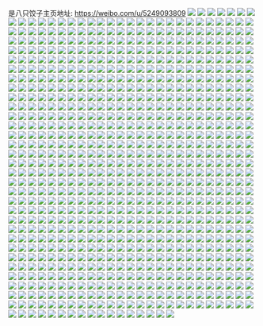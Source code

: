 是八只饺子主页地址: https://weibo.com/u/5249093809 
![](https://wx4.sinaimg.cn/mw2000/005JeF5nly1h905e34wjdj32c0340b2b.jpg) 
![](https://wx4.sinaimg.cn/mw2000/005JeF5nly1h905dt6tq9j32c0340x6r.jpg) 
![](https://wx4.sinaimg.cn/mw2000/005JeF5nly1h905e8z2uaj32c0340u10.jpg) 
![](https://wx4.sinaimg.cn/mw2000/005JeF5nly1h905e1kr39j324z2um4qw.jpg) 
![](https://wx4.sinaimg.cn/mw2000/005JeF5nly1h8xymk2kvpj30sg1rz1er.jpg) 
![](https://wx4.sinaimg.cn/mw2000/005JeF5nly1h8xymlu0v7j30sg16oqid.jpg) 
![](https://wx4.sinaimg.cn/mw2000/005JeF5nly1h8xymimlrqj30sg1byh23.jpg) 
![](https://wx4.sinaimg.cn/mw2000/005JeF5nly1h8wnpsq406j32212qpnpd.jpg) 
![](https://wx4.sinaimg.cn/mw2000/005JeF5nly1h8wnps1fdyj31r12c2b2a.jpg) 
![](https://wx4.sinaimg.cn/mw2000/005JeF5nly1h8wnpvwxflj323i2soqv7.jpg) 
![](https://wx4.sinaimg.cn/mw2000/005JeF5nly1h8v7b8rga0j32c0340u0x.jpg) 
![](https://wx4.sinaimg.cn/mw2000/005JeF5nly1h8t8bw1fzbj32c0340e82.jpg) 
![](https://wx4.sinaimg.cn/mw2000/005JeF5nly1h8t8bzmen2j32c0340u11.jpg) 
![](https://wx4.sinaimg.cn/mw2000/005JeF5nly1h8t8cmx0pwj32272qxnpd.jpg) 
![](https://wx4.sinaimg.cn/mw2000/005JeF5nly1h8t8c6x8c0j32c035fnph.jpg) 
![](https://wx4.sinaimg.cn/mw2000/005JeF5nly1h8t8cgrbr3j32c0340x6u.jpg) 
![](https://wx4.sinaimg.cn/mw2000/005JeF5nly1h8t8c35ki5j323l2ssqv7.jpg) 
![](https://wx4.sinaimg.cn/mw2000/005JeF5nly1h8t8cesff9j32342s57wm.jpg) 
![](https://wx4.sinaimg.cn/mw2000/005JeF5nly1h8t8cbcfvej32c0340qv9.jpg) 
![](https://wx4.sinaimg.cn/mw2000/005JeF5nly1h8t8c1emjkj32c03407wj.jpg) 
![](https://wx4.sinaimg.cn/mw2000/005JeF5nly1h8t8cx9e82j32c03401l0.jpg) 
![](https://wx4.sinaimg.cn/mw2000/005JeF5nly1h8t8c9b4swj32c0340u11.jpg) 
![](https://wx4.sinaimg.cn/mw2000/005JeF5nly1h8t8cibx3pj32c03401ky.jpg) 
![](https://wx4.sinaimg.cn/mw2000/005JeF5nly1h8t8clwcpmj32c0340b2c.jpg) 
![](https://wx4.sinaimg.cn/mw2000/005JeF5nly1h8pqq8pntqj322d2r5e83.jpg) 
![](https://wx4.sinaimg.cn/mw2000/005JeF5nly1h8pqq23aolj31py325kjn.jpg) 
![](https://wx4.sinaimg.cn/mw2000/005JeF5nly1h8pqpusadzj32372s9x6s.jpg) 
![](https://wx4.sinaimg.cn/mw2000/005JeF5nly1h8pqq6u2wwj32c0340hdy.jpg) 
![](https://wx4.sinaimg.cn/mw2000/005JeF5nly1h8pqpvxhf4j32c0340kjo.jpg) 
![](https://wx4.sinaimg.cn/mw2000/005JeF5nly1h8pqpxh2x4j32c0340x6s.jpg) 
![](https://wx4.sinaimg.cn/mw2000/005JeF5nly1h8pqq0vpd8j32c0340u12.jpg) 
![](https://wx4.sinaimg.cn/mw2000/005JeF5nly1h8pqpt3amcj32c0340x6r.jpg) 
![](https://wx4.sinaimg.cn/mw2000/005JeF5nly1h8pqq3kr5dj32c03407wl.jpg) 
![](https://wx4.sinaimg.cn/mw2000/005JeF5nly1h8lzww4cknj325t2vru0z.jpg) 
![](https://wx4.sinaimg.cn/mw2000/005JeF5nly1h8lzpmdtjsj32pu21du0x.jpg) 
![](https://wx4.sinaimg.cn/mw2000/005JeF5nly1h8lzwx33qxj32c0340kjn.jpg) 
![](https://wx4.sinaimg.cn/mw2000/005JeF5nly1h8lzwygl1yj32c0340b2c.jpg) 
![](https://wx4.sinaimg.cn/mw2000/005JeF5nly1h8m023z2snj32bs312u0z.jpg) 
![](https://wx4.sinaimg.cn/mw2000/005JeF5nly1h8lzzfj3ftj32c03407wj.jpg) 
![](https://wx4.sinaimg.cn/mw2000/005JeF5nly1h8lzy02yopj319s1p1u0v.jpg) 
![](https://wx4.sinaimg.cn/mw2000/005JeF5nly1h8lzx2z9fuj32c0340hdw.jpg) 
![](https://wx4.sinaimg.cn/mw2000/005JeF5nly1h8lzy0xc48j32c0340hdu.jpg) 
![](https://wx4.sinaimg.cn/mw2000/005JeF5nly1h8jucoxn5jj32c0340qv6.jpg) 
![](https://wx4.sinaimg.cn/mw2000/005JeF5nly1h8juct57nbj32c0340kjn.jpg) 
![](https://wx4.sinaimg.cn/mw2000/005JeF5nly1h8gif252mgj32c0340qv7.jpg) 
![](https://wx4.sinaimg.cn/mw2000/005JeF5nly1h8gif9qforj32c0340kjo.jpg) 
![](https://wx4.sinaimg.cn/mw2000/005JeF5nly1h8gifbe2r6j32c0340x6q.jpg) 
![](https://wx4.sinaimg.cn/mw2000/005JeF5nly1h8gif5icdyj32c0340npg.jpg) 
![](https://wx4.sinaimg.cn/mw2000/005JeF5nly1h8dqrq5clrj31y21y21kx.jpg) 
![](https://wx4.sinaimg.cn/mw2000/005JeF5nly1h8dqrtcdfpj32c0340u0y.jpg) 
![](https://wx4.sinaimg.cn/mw2000/005JeF5nly1h8dqrs3imhj32702704qp.jpg) 
![](https://wx4.sinaimg.cn/mw2000/005JeF5nly1h8dqrpmo0xj30u0140al8.jpg) 
![](https://wx4.sinaimg.cn/mw2000/005JeF5nly1h8dqs0xzepj30u0140wsy.jpg) 
![](https://wx4.sinaimg.cn/mw2000/005JeF5nly1h8dqryzz31j32c03401kz.jpg) 
![](https://wx4.sinaimg.cn/mw2000/005JeF5nly1h8dqrrdrghj32622w3kjm.jpg) 
![](https://wx4.sinaimg.cn/mw2000/005JeF5nly1h8d6oyl74fj32c03401kz.jpg) 
![](https://wx4.sinaimg.cn/mw2000/005JeF5nly1h8d6onjjntj32632w5npf.jpg) 
![](https://wx4.sinaimg.cn/mw2000/005JeF5nly1h8d6oogq8jj32c034tqv6.jpg) 
![](https://wx4.sinaimg.cn/mw2000/005JeF5nly1h8d6oq17bdj32c03401l0.jpg) 
![](https://wx4.sinaimg.cn/mw2000/005JeF5nly1h8d6ot4t1lj32c0340kjo.jpg) 
![](https://wx4.sinaimg.cn/mw2000/005JeF5nly1h8d6orgxwdj32c0340b2b.jpg) 
![](https://wx4.sinaimg.cn/mw2000/005JeF5nly1h8d6oxfmrjj32c0340u0y.jpg) 
![](https://wx4.sinaimg.cn/mw2000/005JeF5nly1h8d6ouue3bj32c03404qs.jpg) 
![](https://wx4.sinaimg.cn/mw2000/005JeF5nly1h8d6owbnuvj32c03401kz.jpg) 
![](https://wx4.sinaimg.cn/mw2000/005JeF5nly1h8d6ozy4t3j32c03407wj.jpg) 
![](https://wx4.sinaimg.cn/mw2000/005JeF5nly1h8d6lqil2cj30sg23uhdt.jpg) 
![](https://wx4.sinaimg.cn/mw2000/005JeF5nly1h8d6lob9h7j30u0140nb3.jpg) 
![](https://wx4.sinaimg.cn/mw2000/005JeF5nly1h8d6lrm65yj30sg2ghhdt.jpg) 
![](https://wx4.sinaimg.cn/mw2000/005JeF5nly1h8d6luf6x6j30sg23ub29.jpg) 
![](https://wx4.sinaimg.cn/mw2000/005JeF5nly1h8d6lpcr4xj32c0340u0y.jpg) 
![](https://wx4.sinaimg.cn/mw2000/005JeF5nly1h8d6lt3brkj30sg23uhdt.jpg) 
![](https://wx4.sinaimg.cn/mw2000/005JeF5nly1h8d6lnzkcpj30sg23ub29.jpg) 
![](https://wx4.sinaimg.cn/mw2000/005JeF5nly1h8d6lwo1dlj30sg23uhdt.jpg) 
![](https://wx4.sinaimg.cn/mw2000/005JeF5nly1h8d6lvfvr7j30sg23ue81.jpg) 
![](https://wx4.sinaimg.cn/mw2000/005JeF5nly1h8bvyw9xfxj31v02hc7wj.jpg) 
![](https://wx4.sinaimg.cn/mw2000/005JeF5nly1h8bvz56ii0j31r03404qr.jpg) 
![](https://wx4.sinaimg.cn/mw2000/005JeF5nly1h8bvz4566xj31jl2247wi.jpg) 
![](https://wx4.sinaimg.cn/mw2000/005JeF5nly1h8bvyu6g2mj32aw32jnpg.jpg) 
![](https://wx4.sinaimg.cn/mw2000/005JeF5nly1h8bvz39x44j31r0340qv5.jpg) 
![](https://wx4.sinaimg.cn/mw2000/005JeF5nly1h8bvzck06fj32c0340b2c.jpg) 
![](https://wx4.sinaimg.cn/mw2000/005JeF5nly1h8bvza3gxzj33402c04qs.jpg) 
![](https://wx4.sinaimg.cn/mw2000/005JeF5nly1h8bvz28vikj32882zmu0z.jpg) 
![](https://wx4.sinaimg.cn/mw2000/005JeF5nly1h8bvyzideej32c0340qv9.jpg) 
![](https://wx4.sinaimg.cn/mw2000/005JeF5nly1h8bvz6ms4ij32ao337x6r.jpg) 
![](https://wx4.sinaimg.cn/mw2000/005JeF5nly1h8bvzb0q8lj31r0340kjl.jpg) 
![](https://wx4.sinaimg.cn/mw2000/005JeF5nly1h8bvyrwa5ij329b31lhdv.jpg) 
![](https://wx4.sinaimg.cn/mw2000/005JeF5nly1h8bvz7u0lgj31r0340kjn.jpg) 
![](https://wx4.sinaimg.cn/mw2000/005JeF5nly1h8bvzev181j31nm2y0b29.jpg) 
![](https://wx4.sinaimg.cn/mw2000/005JeF5nly1h8bvze8ojlj31r0340b2b.jpg) 
![](https://wx4.sinaimg.cn/mw2000/005JeF5nly1h89lrng3o6j32c03401l0.jpg) 
![](https://wx4.sinaimg.cn/mw2000/005JeF5nly1h89lroesaoj31xw2l7npf.jpg) 
![](https://wx4.sinaimg.cn/mw2000/005JeF5nly1h89lrhtr03j32c034zb2c.jpg) 
![](https://wx4.sinaimg.cn/mw2000/005JeF5nly1h89lrfmg1ij32c03404qs.jpg) 
![](https://wx4.sinaimg.cn/mw2000/005JeF5nly1h89lrq8ykaj32c0340b2c.jpg) 
![](https://wx4.sinaimg.cn/mw2000/005JeF5nly1h89lrteupcj326o2ww4qs.jpg) 
![](https://wx4.sinaimg.cn/mw2000/005JeF5nly1h89lrl9949j329830a7wj.jpg) 
![](https://wx4.sinaimg.cn/mw2000/005JeF5nly1h89lrjeos7j32612w1hdu.jpg) 
![](https://wx4.sinaimg.cn/mw2000/005JeF5nly1h89lrk5p6ej32bz33z1kz.jpg) 
![](https://wx4.sinaimg.cn/mw2000/005JeF5nly1h86t82hj6oj32c03407wk.jpg) 
![](https://wx4.sinaimg.cn/mw2000/005JeF5nly1h86t8d0o5uj32c03404qt.jpg) 
![](https://wx4.sinaimg.cn/mw2000/005JeF5nly1h86t842w8ij32c0340u10.jpg) 
![](https://wx4.sinaimg.cn/mw2000/005JeF5nly1h86t85dmm4j32882yz7wk.jpg) 
![](https://wx4.sinaimg.cn/mw2000/005JeF5nly1h86t86vf20j32c0340x6s.jpg) 
![](https://wx4.sinaimg.cn/mw2000/005JeF5nly1h86t8866cjj32c03407wj.jpg) 
![](https://wx4.sinaimg.cn/mw2000/005JeF5nly1h86t89ifjhj32c0340hdv.jpg) 
![](https://wx4.sinaimg.cn/mw2000/005JeF5nly1h86t8b41pvj32c0340kjp.jpg) 
![](https://wx4.sinaimg.cn/mw2000/005JeF5nly1h8662ro79yj32c0340npf.jpg) 
![](https://wx4.sinaimg.cn/mw2000/005JeF5nly1h86631v25xj32c0340hdw.jpg) 
![](https://wx4.sinaimg.cn/mw2000/005JeF5nly1h8662vqz59j32c0340b2c.jpg) 
![](https://wx4.sinaimg.cn/mw2000/005JeF5nly1h8662wmrhcj32c0340hdu.jpg) 
![](https://wx4.sinaimg.cn/mw2000/005JeF5nly1h86636mr0uj32c0340npf.jpg) 
![](https://wx4.sinaimg.cn/mw2000/005JeF5nly1h8663317ksj32c0340x6q.jpg) 
![](https://wx4.sinaimg.cn/mw2000/005JeF5nly1h86630co5kj32c03401l0.jpg) 
![](https://wx4.sinaimg.cn/mw2000/005JeF5nly1h8662tdkbxj32c0340npf.jpg) 
![](https://wx4.sinaimg.cn/mw2000/005JeF5nly1h8662y6646j321n2q77wj.jpg) 
![](https://wx4.sinaimg.cn/mw2000/005JeF5nly1h83rqow9rpj323u35shdu.jpg) 
![](https://wx4.sinaimg.cn/mw2000/005JeF5nly1h83rquywumj323u35snpd.jpg) 
![](https://wx4.sinaimg.cn/mw2000/005JeF5nly1h83rrbdl9ij323u35sqv6.jpg) 
![](https://wx4.sinaimg.cn/mw2000/005JeF5nly1h83rr38ywhj323u35s4qr.jpg) 
![](https://wx4.sinaimg.cn/mw2000/005JeF5nly1h83rqzk0loj323u35su0x.jpg) 
![](https://wx4.sinaimg.cn/mw2000/005JeF5nly1h83rqsh2gbj337k4tc1l3.jpg) 
![](https://wx4.sinaimg.cn/mw2000/005JeF5nly1h84y04y8oyj323u35su0y.jpg) 
![](https://wx4.sinaimg.cn/mw2000/005JeF5nly1h83rqxfe6aj325935sx6p.jpg) 
![](https://wx4.sinaimg.cn/mw2000/005JeF5nly1h83rr64qi3j323s35sqv6.jpg) 
![](https://wx4.sinaimg.cn/mw2000/005JeF5nly1h80edf7rb1j32c0340u0z.jpg) 
![](https://wx4.sinaimg.cn/mw2000/005JeF5nly1h80edh66ggj31tw2fu7wj.jpg) 
![](https://wx4.sinaimg.cn/mw2000/005JeF5nly1h80edjdpufj328s2zq1ky.jpg) 
![](https://wx4.sinaimg.cn/mw2000/005JeF5nly1h80edt78w4j32c0340b2b.jpg) 
![](https://wx4.sinaimg.cn/mw2000/005JeF5nly1h80edkll7nj327k2y2npe.jpg) 
![](https://wx4.sinaimg.cn/mw2000/005JeF5nly1h80ed6dgd0j32c0340u0z.jpg) 
![](https://wx4.sinaimg.cn/mw2000/005JeF5nly1h80ecnp674j32ba33su10.jpg) 
![](https://wx4.sinaimg.cn/mw2000/005JeF5nly1h80ecljokej32c0340b2f.jpg) 
![](https://wx4.sinaimg.cn/mw2000/005JeF5nly1h80ecx39kwj32c0340kjp.jpg) 
![](https://wx4.sinaimg.cn/mw2000/005JeF5nly1h7wx0vlreej32c0340kjm.jpg) 
![](https://wx4.sinaimg.cn/mw2000/005JeF5nly1h7wx0fhwp6j31qy33xqv7.jpg) 
![](https://wx4.sinaimg.cn/mw2000/005JeF5nly1h7vhmt7ww0j337k4tce83.jpg) 
![](https://wx4.sinaimg.cn/mw2000/005JeF5nly1h7vhmrt6ftj321p32q7wi.jpg) 
![](https://wx4.sinaimg.cn/mw2000/005JeF5nly1h7vhmup8zfj337k4tckjn.jpg) 
![](https://wx4.sinaimg.cn/mw2000/005JeF5nly1h7vhmftp5lj32c0340kjo.jpg) 
![](https://wx4.sinaimg.cn/mw2000/005JeF5nly1h7vhmjcom3j324m2u5u0y.jpg) 
![](https://wx4.sinaimg.cn/mw2000/005JeF5nly1h7vhmicrocj32c0340qv7.jpg) 
![](https://wx4.sinaimg.cn/mw2000/005JeF5nly1h7vhmqht7oj31kv23ub29.jpg) 
![](https://wx4.sinaimg.cn/mw2000/005JeF5nly1h7vhmo14hoj323u35s4qq.jpg) 
![](https://wx4.sinaimg.cn/mw2000/005JeF5nly1h7vhmgzfk9j32c0340npf.jpg) 
![](https://wx4.sinaimg.cn/mw2000/005JeF5nly1h7vhmkdfo8j32c034vnpe.jpg) 
![](https://wx4.sinaimg.cn/mw2000/005JeF5nly1h7vhmlrn2sj32c03404qs.jpg) 
![](https://wx4.sinaimg.cn/mw2000/005JeF5nly1h7vhmpaag4j31kv23uhdt.jpg) 
![](https://wx4.sinaimg.cn/mw2000/005JeF5nly1h7vhmdhkudj32c03407wl.jpg) 
![](https://wx4.sinaimg.cn/mw2000/005JeF5nly1h7vhmw8eczj337k4tcx6r.jpg) 
![](https://wx4.sinaimg.cn/mw2000/005JeF5nly1h7ug97pg9wj30zo256x6p.jpg) 
![](https://wx4.sinaimg.cn/mw2000/005JeF5nly1h7ug962catj30zo256u0x.jpg) 
![](https://wx4.sinaimg.cn/mw2000/005JeF5nly1h7rp6t4oguj329r33c7wj.jpg) 
![](https://wx4.sinaimg.cn/mw2000/005JeF5nly1h7rp7520s1j329g30l4qs.jpg) 
![](https://wx4.sinaimg.cn/mw2000/005JeF5nly1h7rp6x45wnj329l30r7wk.jpg) 
![](https://wx4.sinaimg.cn/mw2000/005JeF5nly1h7rp6rub1rj328v2zub2a.jpg) 
![](https://wx4.sinaimg.cn/mw2000/005JeF5nly1h7rp6z46h6j32c03401l0.jpg) 
![](https://wx4.sinaimg.cn/mw2000/005JeF5nly1h7rp70umpaj32c03404qs.jpg) 
![](https://wx4.sinaimg.cn/mw2000/005JeF5nly1h7rp6v7xc5j32c03407wk.jpg) 
![](https://wx4.sinaimg.cn/mw2000/005JeF5nly1h7rp7202dpj324x24x4qq.jpg) 
![](https://wx4.sinaimg.cn/mw2000/005JeF5nly1h7rp73dqkdj328q2zmkjn.jpg) 
![](https://wx4.sinaimg.cn/mw2000/005JeF5nly1h7r0wreoc6j32b632wx6r.jpg) 
![](https://wx4.sinaimg.cn/mw2000/005JeF5nly1h7r0wq9syqj32c0340e84.jpg) 
![](https://wx4.sinaimg.cn/mw2000/005JeF5nly1h7r0wn6qevj32c03404qr.jpg) 
![](https://wx4.sinaimg.cn/mw2000/005JeF5nly1h7q0wca2ydj32c0340qv8.jpg) 
![](https://wx4.sinaimg.cn/mw2000/005JeF5nly1h7q0w2qjudj32c0340kjo.jpg) 
![](https://wx4.sinaimg.cn/mw2000/005JeF5nly1h7q0w621n5j32c0340x6u.jpg) 
![](https://wx4.sinaimg.cn/mw2000/005JeF5nly1h7q0w0g5toj32642w57wj.jpg) 
![](https://wx4.sinaimg.cn/mw2000/005JeF5nly1h7q0xaxbv9j32c03404qt.jpg) 
![](https://wx4.sinaimg.cn/mw2000/005JeF5nly1h7q0w1feenj32c03407wi.jpg) 
![](https://wx4.sinaimg.cn/mw2000/005JeF5nly1h7q0w828t5j32c0340nph.jpg) 
![](https://wx4.sinaimg.cn/mw2000/005JeF5nly1h7q0w0vwigj30u0141qiv.jpg) 
![](https://wx4.sinaimg.cn/mw2000/005JeF5nly1h7q0xf4j3tj32c03407wk.jpg) 
![](https://wx4.sinaimg.cn/mw2000/005JeF5nly1h7q0xd9hibj32c03401l2.jpg) 
![](https://wx4.sinaimg.cn/mw2000/005JeF5nly1h7q0wdtidjj32c0340nph.jpg) 
![](https://wx4.sinaimg.cn/mw2000/005JeF5nly1h7q0xxvczgj32c03404qs.jpg) 
![](https://wx4.sinaimg.cn/mw2000/005JeF5nly1h7otvow1m7j328830t1ky.jpg) 
![](https://wx4.sinaimg.cn/mw2000/005JeF5nly1h7otvsiu72j32c0340u0y.jpg) 
![](https://wx4.sinaimg.cn/mw2000/005JeF5nly1h7otvuygnjj322x2rw1ky.jpg) 
![](https://wx4.sinaimg.cn/mw2000/005JeF5nly1h7otvw5wcvj32c0340kjm.jpg) 
![](https://wx4.sinaimg.cn/mw2000/005JeF5nly1h7otvr7rfhj32c0340b2b.jpg) 
![](https://wx4.sinaimg.cn/mw2000/005JeF5nly1h7otvtvyc6j32c03401kz.jpg) 
![](https://wx4.sinaimg.cn/mw2000/005JeF5nly1h7otvpyvg6j31rh2cnkjl.jpg) 
![](https://wx4.sinaimg.cn/mw2000/005JeF5nly1h7otvxgb99j31yj2m24qq.jpg) 
![](https://wx4.sinaimg.cn/mw2000/005JeF5nly1h7otvniv3aj32c03404qq.jpg) 
![](https://wx4.sinaimg.cn/mw2000/005JeF5nly1h7og04ckn9j30sg35skjl.jpg) 
![](https://wx4.sinaimg.cn/mw2000/005JeF5nly1h7ofzwh2ytj30sg2wax6p.jpg) 
![](https://wx4.sinaimg.cn/mw2000/005JeF5nly1h7ofzyceegj30sg35sqv5.jpg) 
![](https://wx4.sinaimg.cn/mw2000/005JeF5nly1h7ofzzemvzj30sg2p6kjl.jpg) 
![](https://wx4.sinaimg.cn/mw2000/005JeF5nly1h7og01hs98j30sg35sb29.jpg) 
![](https://wx4.sinaimg.cn/mw2000/005JeF5nly1h7og02xno6j30sg4t17wi.jpg) 
![](https://wx4.sinaimg.cn/mw2000/005JeF5nly1h7og00gsb2j30sg35sqv5.jpg) 
![](https://wx4.sinaimg.cn/mw2000/005JeF5nly1h7og05k9ycj30sg35s7wi.jpg) 
![](https://wx4.sinaimg.cn/mw2000/005JeF5nly1h7ofzx8nplj30sg23ub29.jpg) 
![](https://wx4.sinaimg.cn/mw2000/005JeF5nly1h7njza67esj348w6dc7wt.jpg) 
![](https://wx4.sinaimg.cn/mw2000/005JeF5nly1h7njzg9b5yj323u35skjm.jpg) 
![](https://wx4.sinaimg.cn/mw2000/005JeF5nly1h7njznt16xj323u35sb2c.jpg) 
![](https://wx4.sinaimg.cn/mw2000/005JeF5nly1h7njzka6luj348w6dcx6z.jpg) 
![](https://wx4.sinaimg.cn/mw2000/005JeF5nly1h7njzdy7nrj323u35sqv7.jpg) 
![](https://wx4.sinaimg.cn/mw2000/005JeF5nly1h7njzs97elj348w6dcu18.jpg) 
![](https://wx4.sinaimg.cn/mw2000/005JeF5nly1h7nk08xzgoj323u35s1kz.jpg) 
![](https://wx4.sinaimg.cn/mw2000/005JeF5nly1h7nk06clthj323u35sqv6.jpg) 
![](https://wx4.sinaimg.cn/mw2000/005JeF5nly1h7nk0h3icuj340l60w7ws.jpg) 
![](https://wx4.sinaimg.cn/mw2000/005JeF5nly1h7njzwqcw5j323u35snpf.jpg) 
![](https://wx4.sinaimg.cn/mw2000/005JeF5nly1h7nk0002rjj348w6dc1l9.jpg) 
![](https://wx4.sinaimg.cn/mw2000/005JeF5nly1h7nk03x0c3j323u35shdy.jpg) 
![](https://wx4.sinaimg.cn/mw2000/005JeF5nly1h7nk0mi71oj348w6dc4r3.jpg) 
![](https://wx4.sinaimg.cn/mw2000/005JeF5nly1h7nk0pun3kj323u35sqv7.jpg) 
![](https://wx4.sinaimg.cn/mw2000/005JeF5nly1h7nk0ceb2kj323u35sx6r.jpg) 
![](https://wx4.sinaimg.cn/mw2000/005JeF5nly1h7jno03kidj30zo2567wj.jpg) 
![](https://wx4.sinaimg.cn/mw2000/005JeF5nly1h7jntt1a4fj30zo2561kz.jpg) 
![](https://wx4.sinaimg.cn/mw2000/005JeF5nly1h7fm4udmyuj329k32c1ky.jpg) 
![](https://wx4.sinaimg.cn/mw2000/005JeF5nly1h7fm4z6jcdj32c0340npe.jpg) 
![](https://wx4.sinaimg.cn/mw2000/005JeF5nly1h7fm4vwytpj327m2y51ky.jpg) 
![](https://wx4.sinaimg.cn/mw2000/005JeF5nly1h7fm4xnja4j32c0340u0y.jpg) 
![](https://wx4.sinaimg.cn/mw2000/005JeF5nly1h7dxzaw8wpj32c0340e82.jpg) 
![](https://wx4.sinaimg.cn/mw2000/005JeF5nly1h7dxzf3sglj32c0340e82.jpg) 
![](https://wx4.sinaimg.cn/mw2000/005JeF5nly1h7dxzdkf90j32c0340hdv.jpg) 
![](https://wx4.sinaimg.cn/mw2000/005JeF5nly1h7dxzk30lfj31yd1ydu0x.jpg) 
![](https://wx4.sinaimg.cn/mw2000/005JeF5nly1h7dxzgibgwj32c0340e82.jpg) 
![](https://wx4.sinaimg.cn/mw2000/005JeF5nly1h7d3p0l5wnj30sg23ukjl.jpg) 
![](https://wx4.sinaimg.cn/mw2000/005JeF5nly1h7d3oufuq0j30sg23v4qp.jpg) 
![](https://wx4.sinaimg.cn/mw2000/005JeF5nly1h7d3ow03bfj30sg1kw1kx.jpg) 
![](https://wx4.sinaimg.cn/mw2000/005JeF5nly1h7d3ovaqzjj30sg23uqar.jpg) 
![](https://wx4.sinaimg.cn/mw2000/005JeF5nly1h7d3oza37ij30sg20kjvs.jpg) 
![](https://wx4.sinaimg.cn/mw2000/005JeF5nly1h7d3oygktvj30sg1udb29.jpg) 
![](https://wx4.sinaimg.cn/mw2000/005JeF5nly1h7d441o0vsj30sg35s7wi.jpg) 
![](https://wx4.sinaimg.cn/mw2000/005JeF5nly1h7d43zzoqaj30sg35sx6p.jpg) 
![](https://wx4.sinaimg.cn/mw2000/005JeF5nly1h7d3oxchy8j30sg35su0x.jpg) 
![](https://wx4.sinaimg.cn/mw2000/005JeF5nly1h7by0wowh9j32c0340e83.jpg) 
![](https://wx4.sinaimg.cn/mw2000/005JeF5nly1h7by0aec7xj32c03404e7.jpg) 
![](https://wx4.sinaimg.cn/mw2000/005JeF5nly1h7by0uo4bej32c03401l0.jpg) 
![](https://wx4.sinaimg.cn/mw2000/005JeF5nly1h7by0o63z9j32422tf4qp.jpg) 
![](https://wx4.sinaimg.cn/mw2000/005JeF5nly1h7by0fzb4tj32c0340x6q.jpg) 
![](https://wx4.sinaimg.cn/mw2000/005JeF5nly1h7by0sif8jj32c03407wl.jpg) 
![](https://wx4.sinaimg.cn/mw2000/005JeF5nly1h7by0cppz9j32c0340b2b.jpg) 
![](https://wx4.sinaimg.cn/mw2000/005JeF5nly1h7by0bauicj31r0340u0x.jpg) 
![](https://wx4.sinaimg.cn/mw2000/005JeF5nly1h7by0euf7qj32c0340b2c.jpg) 
![](https://wx4.sinaimg.cn/mw2000/005JeF5nly1h7by06srpuj32c03407wj.jpg) 
![](https://wx4.sinaimg.cn/mw2000/005JeF5nly1h7by0l0ph7j32c0340x6t.jpg) 
![](https://wx4.sinaimg.cn/mw2000/005JeF5nly1h7by0xyfa4j32c0340hdu.jpg) 
![](https://wx4.sinaimg.cn/mw2000/005JeF5nly1h7by0zt3zsj328d2z5u10.jpg) 
![](https://wx4.sinaimg.cn/mw2000/005JeF5nly1h7by11eylmj32c0340x6q.jpg) 
![](https://wx4.sinaimg.cn/mw2000/005JeF5nly1h7ayehemt7j32c0340nhr.jpg) 
![](https://wx4.sinaimg.cn/mw2000/005JeF5nly1h7b061cdqlj32dc35s7wl.jpg) 
![](https://wx4.sinaimg.cn/mw2000/005JeF5nly1h7b06c0wi7j324c2ts4qq.jpg) 
![](https://wx4.sinaimg.cn/mw2000/005JeF5nly1h7aydaodkbj32572uye83.jpg) 
![](https://wx4.sinaimg.cn/mw2000/005JeF5nly1h7ayddujmdj327t2yfkjm.jpg) 
![](https://wx4.sinaimg.cn/mw2000/005JeF5nly1h7b06iw7djj32c03404qr.jpg) 
![](https://wx4.sinaimg.cn/mw2000/005JeF5nly1h7b06mxc3ej32c03401kz.jpg) 
![](https://wx4.sinaimg.cn/mw2000/005JeF5nly1h7ayel5fl0j32c0340e83.jpg) 
![](https://wx4.sinaimg.cn/mw2000/005JeF5nly1h7b06pgexaj324q2ub1ky.jpg) 
![](https://wx4.sinaimg.cn/mw2000/005JeF5nly1h79cmoyljgj32762xkx6r.jpg) 
![](https://wx4.sinaimg.cn/mw2000/005JeF5nly1h79cmq6stsj32c0340b2b.jpg) 
![](https://wx4.sinaimg.cn/mw2000/005JeF5nly1h79cmnqojvj322q2rme82.jpg) 
![](https://wx4.sinaimg.cn/mw2000/005JeF5nly1h79cmszcabj32c03404qs.jpg) 
![](https://wx4.sinaimg.cn/mw2000/005JeF5nly1h79cmriwpmj32c0340b2b.jpg) 
![](https://wx4.sinaimg.cn/mw2000/005JeF5nly1h79cmxnv1hj32102pc4ix.jpg) 
![](https://wx4.sinaimg.cn/mw2000/005JeF5nly1h79cmmmwmaj32c0340hdw.jpg) 
![](https://wx4.sinaimg.cn/mw2000/005JeF5nly1h79cmv4c32j32c03401l0.jpg) 
![](https://wx4.sinaimg.cn/mw2000/005JeF5nly1h79cmtwxd3j31xk2krnpd.jpg) 
![](https://wx4.sinaimg.cn/mw2000/005JeF5nly1h7840r9gf3j32c03401l0.jpg) 
![](https://wx4.sinaimg.cn/mw2000/005JeF5nly1h7840lodp7j323k2sskjn.jpg) 
![](https://wx4.sinaimg.cn/mw2000/005JeF5nly1h7840jc59zj31zi2ndu0y.jpg) 
![](https://wx4.sinaimg.cn/mw2000/005JeF5nly1h7840spfu8j323b2setgz.jpg) 
![](https://wx4.sinaimg.cn/mw2000/005JeF5nly1h7840n0m1hj32c0340kjn.jpg) 
![](https://wx4.sinaimg.cn/mw2000/005JeF5nly1h7840hdhcdj32c0340e82.jpg) 
![](https://wx4.sinaimg.cn/mw2000/005JeF5nly1h7840o95cnj32c0340x6q.jpg) 
![](https://wx4.sinaimg.cn/mw2000/005JeF5nly1h7840kdod7j327e2xve81.jpg) 
![](https://wx4.sinaimg.cn/mw2000/005JeF5nly1h7840pfzipj32c0340npe.jpg) 
![](https://wx4.sinaimg.cn/mw2000/005JeF5nly1h7618j1mqgj32c02c0kjm.jpg) 
![](https://wx4.sinaimg.cn/mw2000/005JeF5nly1h7553u2rrjj32c0340b2b.jpg) 
![](https://wx4.sinaimg.cn/mw2000/005JeF5nly1h75541cij9j322o2rkqfg.jpg) 
![](https://wx4.sinaimg.cn/mw2000/005JeF5nly1h7553jo0flj32c0340u0y.jpg) 
![](https://wx4.sinaimg.cn/mw2000/005JeF5nly1h718kqqo1yj32c03407wj.jpg) 
![](https://wx4.sinaimg.cn/mw2000/005JeF5nly1h718kk7i2jj32c03407wh.jpg) 
![](https://wx4.sinaimg.cn/mw2000/005JeF5nly1h718kl7x6jj32c0340x6q.jpg) 
![](https://wx4.sinaimg.cn/mw2000/005JeF5nly1h718kht4ijj32dc35sk91.jpg) 
![](https://wx4.sinaimg.cn/mw2000/005JeF5nly1h718kn3k40j328o2zkhdu.jpg) 
![](https://wx4.sinaimg.cn/mw2000/005JeF5nly1h718kpodjaj32dc35swus.jpg) 
![](https://wx4.sinaimg.cn/mw2000/005JeF5nly1h718km9df2j32c0359e83.jpg) 
![](https://wx4.sinaimg.cn/mw2000/005JeF5nly1h718kry2bzj32c0340x6r.jpg) 
![](https://wx4.sinaimg.cn/mw2000/005JeF5nly1h718kny243j32c03407wj.jpg) 
![](https://wx4.sinaimg.cn/mw2000/005JeF5nly1h718kt193gj32c03407wj.jpg) 
![](https://wx4.sinaimg.cn/mw2000/005JeF5nly1h718kvh35bj32c03401kz.jpg) 
![](https://wx4.sinaimg.cn/mw2000/005JeF5nly1h718kudzq4j32c0340x6r.jpg) 
![](https://wx4.sinaimg.cn/mw2000/005JeF5nly1h7005blvyoj31mw26ikjm.jpg) 
![](https://wx4.sinaimg.cn/mw2000/005JeF5nly1h70058qzzyj32c03404qu.jpg) 
![](https://wx4.sinaimg.cn/mw2000/005JeF5nly1h7005jvs3bj321o2q87wh.jpg) 
![](https://wx4.sinaimg.cn/mw2000/005JeF5nly1h7005gp1wgj32c0340e82.jpg) 
![](https://wx4.sinaimg.cn/mw2000/005JeF5nly1h7005lxis7j32332s5hdu.jpg) 
![](https://wx4.sinaimg.cn/mw2000/005JeF5nly1h6zg11c7e0j31qi2bcb29.jpg) 
![](https://wx4.sinaimg.cn/mw2000/005JeF5nly1h6zfozzelgj31r0340x6r.jpg) 
![](https://wx4.sinaimg.cn/mw2000/005JeF5nly1h6zfp2x7awj32c03404qt.jpg) 
![](https://wx4.sinaimg.cn/mw2000/005JeF5nly1h6zfothx92j32c0340x6q.jpg) 
![](https://wx4.sinaimg.cn/mw2000/005JeF5nly1h6zfp44exjj31r03404qq.jpg) 
![](https://wx4.sinaimg.cn/mw2000/005JeF5nly1h6zfoyicbgj329c30g1kz.jpg) 
![](https://wx4.sinaimg.cn/mw2000/005JeF5nly1h6zfow0rw0j32c0340x6r.jpg) 
![](https://wx4.sinaimg.cn/mw2000/005JeF5nly1h6zfp128gij32c0340qv5.jpg) 
![](https://wx4.sinaimg.cn/mw2000/005JeF5nly1h6zfos7qp6j32c0340hdu.jpg) 
![](https://wx4.sinaimg.cn/mw2000/005JeF5nly1h6y7dtxobhj32c0340qv7.jpg) 
![](https://wx4.sinaimg.cn/mw2000/005JeF5nly1h6y7ds6nkoj327z2ynx6q.jpg) 
![](https://wx4.sinaimg.cn/mw2000/005JeF5nly1h6y7dx47oyj32c0340b2c.jpg) 
![](https://wx4.sinaimg.cn/mw2000/005JeF5nly1h6y7dzpourj32c03407wj.jpg) 
![](https://wx4.sinaimg.cn/mw2000/005JeF5nly1h6y7dyhzloj322x2rwx6q.jpg) 
![](https://wx4.sinaimg.cn/mw2000/005JeF5nly1h6y7e312bbj323c2sg4qs.jpg) 
![](https://wx4.sinaimg.cn/mw2000/005JeF5nly1h6y7e521uxj32c03404qs.jpg) 
![](https://wx4.sinaimg.cn/mw2000/005JeF5nly1h6y7e3ygbbj32c0340x6q.jpg) 
![](https://wx4.sinaimg.cn/mw2000/005JeF5nly1h6y7e6hz23j32342s51kz.jpg) 
![](https://wx4.sinaimg.cn/mw2000/005JeF5nly1h6wr5zaeq4j32a531jkjo.jpg) 
![](https://wx4.sinaimg.cn/mw2000/005JeF5nly1h6wr61xdc8j32c0340x6r.jpg) 
![](https://wx4.sinaimg.cn/mw2000/005JeF5nly1h6wr657zbxj32c0340u0z.jpg) 
![](https://wx4.sinaimg.cn/mw2000/005JeF5nly1h6wr67tpx0j32c0340npf.jpg) 
![](https://wx4.sinaimg.cn/mw2000/005JeF5nly1h6wr6tcf1dj32c0340npf.jpg) 
![](https://wx4.sinaimg.cn/mw2000/005JeF5nly1h6sa959atwj32c035hkjn.jpg) 
![](https://wx4.sinaimg.cn/mw2000/005JeF5nly1h6sa8s0wvlj32c0340e82.jpg) 
![](https://wx4.sinaimg.cn/mw2000/005JeF5nly1h6sa90kcngj32c0340kjo.jpg) 
![](https://wx4.sinaimg.cn/mw2000/005JeF5nly1h6sa8qqbamj32c03407wi.jpg) 
![](https://wx4.sinaimg.cn/mw2000/005JeF5nly1h6sa8tathdj32c0340u0y.jpg) 
![](https://wx4.sinaimg.cn/mw2000/005JeF5nly1h6sa8wqlc1j32c0340u0z.jpg) 
![](https://wx4.sinaimg.cn/mw2000/005JeF5nly1h6sa8ur9fej32c0340x6q.jpg) 
![](https://wx4.sinaimg.cn/mw2000/005JeF5nly1h6sa92dkpwj32c0340hdv.jpg) 
![](https://wx4.sinaimg.cn/mw2000/005JeF5nly1h6sa93kkyfj32c0340b2a.jpg) 
![](https://wx4.sinaimg.cn/mw2000/005JeF5nly1h6r78wavk6j328w2zv4qr.jpg) 
![](https://wx4.sinaimg.cn/mw2000/005JeF5nly1h6r78stry3j32c0340hdu.jpg) 
![](https://wx4.sinaimg.cn/mw2000/005JeF5nly1h6r78rjq4bj32c035bx6r.jpg) 
![](https://wx4.sinaimg.cn/mw2000/005JeF5nly1h6r78xtuxmj33402c0b2c.jpg) 
![](https://wx4.sinaimg.cn/mw2000/005JeF5nly1h6r790peq7j31z52mv1ky.jpg) 
![](https://wx4.sinaimg.cn/mw2000/005JeF5nly1h6r78udnsmj32c0340npg.jpg) 
![](https://wx4.sinaimg.cn/mw2000/005JeF5nly1h6r78zkrckj31ub2gshdv.jpg) 
![](https://wx4.sinaimg.cn/mw2000/005JeF5nly1h6r792fm7gj32c0340e85.jpg) 
![](https://wx4.sinaimg.cn/mw2000/005JeF5nly1h6r78ossrxj31z02n4x6r.jpg) 
![](https://wx4.sinaimg.cn/mw2000/005JeF5nly1h6qu0m9q5vj32c0340tsj.jpg) 
![](https://wx4.sinaimg.cn/mw2000/005JeF5nly1h6q18we60zj32c0340hdu.jpg) 
![](https://wx4.sinaimg.cn/mw2000/005JeF5nly1h6q18uxjchj32c0340npe.jpg) 
![](https://wx4.sinaimg.cn/mw2000/005JeF5nly1h6q1a8fmi5j33402c0npe.jpg) 
![](https://wx4.sinaimg.cn/mw2000/005JeF5nly1h6p41ftau4j32c03401kz.jpg) 
![](https://wx4.sinaimg.cn/mw2000/005JeF5nly1h6p41h3rkvj32c0340npe.jpg) 
![](https://wx4.sinaimg.cn/mw2000/005JeF5nly1h6p41j3m38j31tb2f3hdu.jpg) 
![](https://wx4.sinaimg.cn/mw2000/005JeF5nly1h6p41i9wpwj31y02lcb2a.jpg) 
![](https://wx4.sinaimg.cn/mw2000/005JeF5nly1h6nth94qchj32c0340b2c.jpg) 
![](https://wx4.sinaimg.cn/mw2000/005JeF5nly1h6nthaaakoj32c0340hdu.jpg) 
![](https://wx4.sinaimg.cn/mw2000/005JeF5nly1h6nthb5y65j323n2sve82.jpg) 
![](https://wx4.sinaimg.cn/mw2000/005JeF5nly1h6nthd53ezj32c0357b2c.jpg) 
![](https://wx4.sinaimg.cn/mw2000/005JeF5nly1h6m4hnyighj322l35sjwo.jpg) 
![](https://wx4.sinaimg.cn/mw2000/005JeF5nly1h6m4ghgyurj335s23pk17.jpg) 
![](https://wx4.sinaimg.cn/mw2000/005JeF5nly1h6m4kvzeifj323p35s1kz.jpg) 
![](https://wx4.sinaimg.cn/mw2000/005JeF5nly1h6m4km0nzrj333s4o0qvg.jpg) 
![](https://wx4.sinaimg.cn/mw2000/005JeF5nly1h6m4igbtr4j322d35sth2.jpg) 
![](https://wx4.sinaimg.cn/mw2000/005JeF5nly1h6m4k1n603j333s4o0qvf.jpg) 
![](https://wx4.sinaimg.cn/mw2000/005JeF5nly1h6m4eb3waxj323p35sdv5.jpg) 
![](https://wx4.sinaimg.cn/mw2000/005JeF5nly1h6m4i94ykzj323p35s1l0.jpg) 
![](https://wx4.sinaimg.cn/mw2000/005JeF5nly1h6m4jjrltcj333s4o0qvg.jpg) 
![](https://wx4.sinaimg.cn/mw2000/005JeF5nly1h6lephysctj32c03401kz.jpg) 
![](https://wx4.sinaimg.cn/mw2000/005JeF5nly1h6lepd8fa8j32c0340qv6.jpg) 
![](https://wx4.sinaimg.cn/mw2000/005JeF5nly1h6lep3ki6cj32c0340akm.jpg) 
![](https://wx4.sinaimg.cn/mw2000/005JeF5nly1h6lepfpyduj32c03401ky.jpg) 
![](https://wx4.sinaimg.cn/mw2000/005JeF5nly1h6leouy1gaj32c0340u0y.jpg) 
![](https://wx4.sinaimg.cn/mw2000/005JeF5nly1h6lepk8l67j32a831nkjl.jpg) 
![](https://wx4.sinaimg.cn/mw2000/005JeF5nly1h6lep63pufj32c0340e82.jpg) 
![](https://wx4.sinaimg.cn/mw2000/005JeF5nly1h6lepmormdj32c0340b2a.jpg) 
![](https://wx4.sinaimg.cn/mw2000/005JeF5nly1h6lepa2sgqj32c0340e83.jpg) 
![](https://wx4.sinaimg.cn/mw2000/005JeF5nly1h6lepp02ztj32c0340kjl.jpg) 
![](https://wx4.sinaimg.cn/mw2000/005JeF5nly1h6lepsgfkgj32c0340hdu.jpg) 
![](https://wx4.sinaimg.cn/mw2000/005JeF5nly1h6lenxhkpwj32c03401l0.jpg) 
![](https://wx4.sinaimg.cn/mw2000/005JeF5nly1h6j5x95h67j32a23221ky.jpg) 
![](https://wx4.sinaimg.cn/mw2000/005JeF5nly1h6j6396t6pj32c0340u0y.jpg) 
![](https://wx4.sinaimg.cn/mw2000/005JeF5nly1h6j5x6swwcj32933047wi.jpg) 
![](https://wx4.sinaimg.cn/mw2000/005JeF5nly1h6j647xqgaj32c0340u0z.jpg) 
![](https://wx4.sinaimg.cn/mw2000/005JeF5nly1h6j5xfip73j32c0340b2b.jpg) 
![](https://wx4.sinaimg.cn/mw2000/005JeF5nly1h6j631xka4j32c0340qv6.jpg) 
![](https://wx4.sinaimg.cn/mw2000/005JeF5nly1h6j66d45k9j32c03401kx.jpg) 
![](https://wx4.sinaimg.cn/mw2000/005JeF5nly1h6j69gbjboj329x31s4qq.jpg) 
![](https://wx4.sinaimg.cn/mw2000/005JeF5nly1h6hmft4rs7j30wv1dbdyv.jpg) 
![](https://wx4.sinaimg.cn/mw2000/005JeF5nly1h6hmf7w3o1j32dc35sgw8.jpg) 
![](https://wx4.sinaimg.cn/mw2000/005JeF5nly1h6hmfm7kdej32c0340wqj.jpg) 
![](https://wx4.sinaimg.cn/mw2000/005JeF5nly1h6hmewr8k0j32bo35sx6s.jpg) 
![](https://wx4.sinaimg.cn/mw2000/005JeF5nly1h6hmehp9zgj32c03404qu.jpg) 
![](https://wx4.sinaimg.cn/mw2000/005JeF5nly1h6hmfq87oxj32c0340hdv.jpg) 
![](https://wx4.sinaimg.cn/mw2000/005JeF5nly1h6hmfzhtv7j32c0340qtj.jpg) 
![](https://wx4.sinaimg.cn/mw2000/005JeF5nly1h6fuxmss7oj31ys2mde82.jpg) 
![](https://wx4.sinaimg.cn/mw2000/005JeF5nly1h6fuxh4a8vj31r0340x6p.jpg) 
![](https://wx4.sinaimg.cn/mw2000/005JeF5nly1h6fuxlkjtgj323v2t64qs.jpg) 
![](https://wx4.sinaimg.cn/mw2000/005JeF5nly1h6fuxqf0bfj322l2rgwya.jpg) 
![](https://wx4.sinaimg.cn/mw2000/005JeF5nly1h6fux74e7hj32c0340npf.jpg) 
![](https://wx4.sinaimg.cn/mw2000/005JeF5nly1h6fv1cxirwj32552uunpe.jpg) 
![](https://wx4.sinaimg.cn/mw2000/005JeF5nly1h6fuxb3b46j32092oc4qr.jpg) 
![](https://wx4.sinaimg.cn/mw2000/005JeF5nly1h6fuxobzfmj32c0340npe.jpg) 
![](https://wx4.sinaimg.cn/mw2000/005JeF5nly1h6foz8pvv1j31jk10z7wh.jpg) 
![](https://wx4.sinaimg.cn/mw2000/005JeF5nly1h6foz7syvgj31jk114mzx.jpg) 
![](https://wx4.sinaimg.cn/mw2000/005JeF5nly1h6foz9q00yj31jk10zqv5.jpg) 
![](https://wx4.sinaimg.cn/mw2000/005JeF5nly1h6foz6upioj31jk2bie82.jpg) 
![](https://wx4.sinaimg.cn/mw2000/005JeF5nly1h6fozalalmj30sg23ub29.jpg) 
![](https://wx4.sinaimg.cn/mw2000/005JeF5nly1h6fozbn4qmj325o2vkb2a.jpg) 
![](https://wx4.sinaimg.cn/mw2000/005JeF5nly1h6e67b0zkwj30zo2561ky.jpg) 
![](https://wx4.sinaimg.cn/mw2000/005JeF5nly1h6as9ykowjj32c0353e83.jpg) 
![](https://wx4.sinaimg.cn/mw2000/005JeF5nly1h6as9zxlsvj32c03401kz.jpg) 
![](https://wx4.sinaimg.cn/mw2000/005JeF5nly1h6asa130pfj31zr2nokjm.jpg) 
![](https://wx4.sinaimg.cn/mw2000/005JeF5nly1h6as9x60hlj32c0340npf.jpg) 
![](https://wx4.sinaimg.cn/mw2000/005JeF5nly1h6asa2l3pcj32c0340hdw.jpg) 
![](https://wx4.sinaimg.cn/mw2000/005JeF5nly1h69siub80lj32c0340npf.jpg) 
![](https://wx4.sinaimg.cn/mw2000/005JeF5nly1h69siw4wqgj32c0340x6r.jpg) 
![](https://wx4.sinaimg.cn/mw2000/005JeF5nly1h69sj4ioizj32c0340qv7.jpg) 
![](https://wx4.sinaimg.cn/mw2000/005JeF5nly1h69siskh6cj32c03401kz.jpg) 
![](https://wx4.sinaimg.cn/mw2000/005JeF5nly1h69sj310pdj32c0340tyt.jpg) 
![](https://wx4.sinaimg.cn/mw2000/005JeF5nly1h69siyh6xsj32c0340b2d.jpg) 
![](https://wx4.sinaimg.cn/mw2000/005JeF5nly1h67pgf9v63j32c0340x6q.jpg) 
![](https://wx4.sinaimg.cn/mw2000/005JeF5nly1h67pghhlk7j32c035dx6p.jpg) 
![](https://wx4.sinaimg.cn/mw2000/005JeF5nly1h67pgg37u6j323x2t8kjl.jpg) 
![](https://wx4.sinaimg.cn/mw2000/005JeF5nly1h66eiqk25mj32c03401l0.jpg) 
![](https://wx4.sinaimg.cn/mw2000/005JeF5nly1h66eisqllfj32c03401l0.jpg) 
![](https://wx4.sinaimg.cn/mw2000/005JeF5nly1h66eioxbqyj326r2x0kjn.jpg) 
![](https://wx4.sinaimg.cn/mw2000/005JeF5nly1h66eiizq21j321k2rnkjm.jpg) 
![](https://wx4.sinaimg.cn/mw2000/005JeF5nly1h66eik7v2yj32c03401kz.jpg) 
![](https://wx4.sinaimg.cn/mw2000/005JeF5nly1h66eilzicpj322o2rke82.jpg) 
![](https://wx4.sinaimg.cn/mw2000/005JeF5nly1h66eivaozoj32c0340hdw.jpg) 
![](https://wx4.sinaimg.cn/mw2000/005JeF5nly1h66eixkomej32c0340kjn.jpg) 
![](https://wx4.sinaimg.cn/mw2000/005JeF5nly1h66ejbl4b4j32c03404qq.jpg) 
![](https://wx4.sinaimg.cn/mw2000/005JeF5nly1h64u6r35naj323w35sqv6.jpg) 
![](https://wx4.sinaimg.cn/mw2000/005JeF5nly1h64u6v46tej323u35r0we.jpg) 
![](https://wx4.sinaimg.cn/mw2000/005JeF5nly1h64u74f8lsj323u35rn0r.jpg) 
![](https://wx4.sinaimg.cn/mw2000/005JeF5nly1h63z408bo5j32c0357b2b.jpg) 
![](https://wx4.sinaimg.cn/mw2000/005JeF5nly1h63z41z3jkj31x52k7b2a.jpg) 
![](https://wx4.sinaimg.cn/mw2000/005JeF5nly1h644eabphbj32c0340qv6.jpg) 
![](https://wx4.sinaimg.cn/mw2000/005JeF5nly1h63z3yd0asj32c03407wi.jpg) 
![](https://wx4.sinaimg.cn/mw2000/005JeF5nly1h644e3x476j32c03401ky.jpg) 
![](https://wx4.sinaimg.cn/mw2000/005JeF5nly1h644e7gyurj324l2u5npe.jpg) 
![](https://wx4.sinaimg.cn/mw2000/005JeF5nly1h631ikhq2gj323n2sv4qq.jpg) 
![](https://wx4.sinaimg.cn/mw2000/005JeF5nly1h631iesxv2j320m2ou7wj.jpg) 
![](https://wx4.sinaimg.cn/mw2000/005JeF5nly1h631i98x65j325y2xgnpd.jpg) 
![](https://wx4.sinaimg.cn/mw2000/005JeF5nly1h631ic26xmj32592vznpd.jpg) 
![](https://wx4.sinaimg.cn/mw2000/005JeF5nly1h631i6n4smj32c0340e82.jpg) 
![](https://wx4.sinaimg.cn/mw2000/005JeF5nly1h631iial1gj32c03401l1.jpg) 
![](https://wx4.sinaimg.cn/mw2000/005JeF5nly1h60l2jb3pzj32762xkb2a.jpg) 
![](https://wx4.sinaimg.cn/mw2000/005JeF5nly1h60kdqcle8j32c03404qs.jpg) 
![](https://wx4.sinaimg.cn/mw2000/005JeF5nly1h60kb7c4i3j325z2vz1kx.jpg) 
![](https://wx4.sinaimg.cn/mw2000/005JeF5nly1h60kflcoqmj32c0340x6q.jpg) 
![](https://wx4.sinaimg.cn/mw2000/005JeF5nly1h60kc68rf9j32c0340x6q.jpg) 
![](https://wx4.sinaimg.cn/mw2000/005JeF5nly1h60l2ig1k1j329b30skjm.jpg) 
![](https://wx4.sinaimg.cn/mw2000/005JeF5nly1h60kedqad9j329a30e1ky.jpg) 
![](https://wx4.sinaimg.cn/mw2000/005JeF5nly1h60kf4ag5aj32b8341kjm.jpg) 
![](https://wx4.sinaimg.cn/mw2000/005JeF5nly1h60l2l1a55j32c0340qv7.jpg) 
![](https://wx4.sinaimg.cn/mw2000/005JeF5nly1h5zi4284mcj32c0340npg.jpg) 
![](https://wx4.sinaimg.cn/mw2000/005JeF5nly1h5zi67968dj32c0340e83.jpg) 
![](https://wx4.sinaimg.cn/mw2000/005JeF5nly1h5zi43dc1tj327h2yskjm.jpg) 
![](https://wx4.sinaimg.cn/mw2000/005JeF5nly1h5zi45cxgpj32c0340hdw.jpg) 
![](https://wx4.sinaimg.cn/mw2000/005JeF5nly1h5zi48wgixj32c03407wj.jpg) 
![](https://wx4.sinaimg.cn/mw2000/005JeF5nly1h5zi46swzcj32c0340kjn.jpg) 
![](https://wx4.sinaimg.cn/mw2000/005JeF5nly1h5zi4asfktj32c0340e84.jpg) 
![](https://wx4.sinaimg.cn/mw2000/005JeF5nly1h5zi4dhqfpj32c0340kjn.jpg) 
![](https://wx4.sinaimg.cn/mw2000/005JeF5nly1h5zi3ynm12j32c03404qs.jpg) 
![](https://wx4.sinaimg.cn/mw2000/005JeF5nly1h5y4a2lwxij31zi2ndb2a.jpg) 
![](https://wx4.sinaimg.cn/mw2000/005JeF5nly1h5y4a4csf6j324r2ucqv6.jpg) 
![](https://wx4.sinaimg.cn/mw2000/005JeF5nly1h5y49tnwm7j325r2vo1ky.jpg) 
![](https://wx4.sinaimg.cn/mw2000/005JeF5nly1h5y49wn1mmj329e30jqn3.jpg) 
![](https://wx4.sinaimg.cn/mw2000/005JeF5nly1h5y49ux4wfj32au32ge82.jpg) 
![](https://wx4.sinaimg.cn/mw2000/005JeF5nly1h5y49y2nk7j31xh2km7ny.jpg) 
![](https://wx4.sinaimg.cn/mw2000/005JeF5nly1h5y4a18xo0j32c03401kx.jpg) 
![](https://wx4.sinaimg.cn/mw2000/005JeF5nly1h5y49zyxs2j32762xke83.jpg) 
![](https://wx4.sinaimg.cn/mw2000/005JeF5nly1h5x7nyma32j31r0340e83.jpg) 
![](https://wx4.sinaimg.cn/mw2000/005JeF5nly1h5x7nzuko3j31r0340npe.jpg) 
![](https://wx4.sinaimg.cn/mw2000/005JeF5nly1h5x7nvm2xrj31r03407wj.jpg) 
![](https://wx4.sinaimg.cn/mw2000/005JeF5nly1h5x7np5d8ej32c0340qv7.jpg) 
![](https://wx4.sinaimg.cn/mw2000/005JeF5nly1h5x7nt5jqtj32c03404qr.jpg) 
![](https://wx4.sinaimg.cn/mw2000/005JeF5nly1h5x7nrp93rj32c0340x6s.jpg) 
![](https://wx4.sinaimg.cn/mw2000/005JeF5nly1h5x7nmy5yjj32c03407wj.jpg) 
![](https://wx4.sinaimg.cn/mw2000/005JeF5nly1h5x7nx2gemj32c0340kjo.jpg) 
![](https://wx4.sinaimg.cn/mw2000/005JeF5nly1h5x7om7ehej32c033z7wj.jpg) 
![](https://wx4.sinaimg.cn/mw2000/005JeF5nly1h5v02h2jkrj32c0340x6r.jpg) 
![](https://wx4.sinaimg.cn/mw2000/005JeF5nly1h5v02hv2ldj30re10jgvr.jpg) 
![](https://wx4.sinaimg.cn/mw2000/005JeF5nly1h5tuk1lg01j322b2r21l0.jpg) 
![](https://wx4.sinaimg.cn/mw2000/005JeF5nly1h5tukwiyl1j32c0340e84.jpg) 
![](https://wx4.sinaimg.cn/mw2000/005JeF5nly1h5tukgzyjsj32c03407wl.jpg) 
![](https://wx4.sinaimg.cn/mw2000/005JeF5nly1h5tukzy0bmj326d2whnpe.jpg) 
![](https://wx4.sinaimg.cn/mw2000/005JeF5nly1h5tukohz3uj32dc35shdz.jpg) 
![](https://wx4.sinaimg.cn/mw2000/005JeF5nly1h5tuku6u58j32c0340x6t.jpg) 
![](https://wx4.sinaimg.cn/mw2000/005JeF5nly1h5tukymdtfj32c0340qv8.jpg) 
![](https://wx4.sinaimg.cn/mw2000/005JeF5nly1h5tukik3fcj329u3471ky.jpg) 
![](https://wx4.sinaimg.cn/mw2000/005JeF5nly1h5tul1o7pzj32c0340qv7.jpg) 
![](https://wx4.sinaimg.cn/mw2000/005JeF5nly1h5sqt1b9lkj32c0340npf.jpg) 
![](https://wx4.sinaimg.cn/mw2000/005JeF5nly1h5sqt74haqj32c0340x6r.jpg) 
![](https://wx4.sinaimg.cn/mw2000/005JeF5nly1h5sqt9z3dwj30zo1bjnpd.jpg) 
![](https://wx4.sinaimg.cn/mw2000/005JeF5nly1h5sqtcw4k9j329c30gx6s.jpg) 
![](https://wx4.sinaimg.cn/mw2000/005JeF5nly1h5sqtfrdpvj31we2j7u0y.jpg) 
![](https://wx4.sinaimg.cn/mw2000/005JeF5nly1h5sqtjqykpj32c0340kjn.jpg) 
![](https://wx4.sinaimg.cn/mw2000/005JeF5nly1h5sqtn94y2j324r2uckjn.jpg) 
![](https://wx4.sinaimg.cn/mw2000/005JeF5nly1h5sqsyoa6zj32c0340qv7.jpg) 
![](https://wx4.sinaimg.cn/mw2000/005JeF5nly1h5rcy6skjjj32c03404qq.jpg) 
![](https://wx4.sinaimg.cn/mw2000/005JeF5nly1h5rcy3fxnmj32c0340b2a.jpg) 
![](https://wx4.sinaimg.cn/mw2000/005JeF5nly1h5rcy20srgj32c0340x6p.jpg) 
![](https://wx4.sinaimg.cn/mw2000/005JeF5nly1h5rcy6182rj32c0340u0x.jpg) 
![](https://wx4.sinaimg.cn/mw2000/005JeF5nly1h5rcy556vcj32c0340x6q.jpg) 
![](https://wx4.sinaimg.cn/mw2000/005JeF5nly1h5rcy83s4dj32c0340kjn.jpg) 
![](https://wx4.sinaimg.cn/mw2000/005JeF5nly1h5qbokj4wlj32c03401kz.jpg) 
![](https://wx4.sinaimg.cn/mw2000/005JeF5nly1h5qboj4ls3j32c0340kjo.jpg) 
![](https://wx4.sinaimg.cn/mw2000/005JeF5nly1h5qboggb4mj32c03407wi.jpg) 
![](https://wx4.sinaimg.cn/mw2000/005JeF5nly1h5qbobwnqyj32c035db2a.jpg) 
![](https://wx4.sinaimg.cn/mw2000/005JeF5nly1h5qboevz1rj329l30shdu.jpg) 
![](https://wx4.sinaimg.cn/mw2000/005JeF5nly1h5qbo8ullvj32c0340hdv.jpg) 
![](https://wx4.sinaimg.cn/mw2000/005JeF5nly1h5qbod5hrpj32c03401ky.jpg) 
![](https://wx4.sinaimg.cn/mw2000/005JeF5nly1h5qboavg8mj32c0340b2c.jpg) 
![](https://wx4.sinaimg.cn/mw2000/005JeF5nly1h5jgao399ij30zo256awm.jpg) 
![](https://wx4.sinaimg.cn/mw2000/005JeF5nly1h5jgaphlshj32dc35sb2a.jpg) 
![](https://wx4.sinaimg.cn/mw2000/005JeF5nly1h5h2a76fbtj3297309hdu.jpg) 
![](https://wx4.sinaimg.cn/mw2000/005JeF5nly1h5h2adwx41j32c03404qr.jpg) 
![](https://wx4.sinaimg.cn/mw2000/005JeF5nly1h5h2a4jajaj324q2ub7wi.jpg) 
![](https://wx4.sinaimg.cn/mw2000/005JeF5nly1h5h2a98kxfj324r2ucqv7.jpg) 
![](https://wx4.sinaimg.cn/mw2000/005JeF5nly1h5h2aajshsj323a2sdb2b.jpg) 
![](https://wx4.sinaimg.cn/mw2000/005JeF5nly1h5h2abmoy6j325e2v7qv6.jpg) 
![](https://wx4.sinaimg.cn/mw2000/005JeF5nly1h5h2acpdzvj324w2uje82.jpg) 
![](https://wx4.sinaimg.cn/mw2000/005JeF5nly1h5h2aeuhxvj32c0340hdu.jpg) 
![](https://wx4.sinaimg.cn/mw2000/005JeF5nly1h5h2a69ctmj323s2u3x6q.jpg) 
![](https://wx4.sinaimg.cn/mw2000/005JeF5nly1h5fv87rnmmj32c0340npd.jpg) 
![](https://wx4.sinaimg.cn/mw2000/005JeF5nly1h5fv8968uqj32c0340u0x.jpg) 
![](https://wx4.sinaimg.cn/mw2000/005JeF5nly1h5fv84gr4dj32202qonpd.jpg) 
![](https://wx4.sinaimg.cn/mw2000/005JeF5nly1h5fv85zo16j32c0340e81.jpg) 
![](https://wx4.sinaimg.cn/mw2000/005JeF5nly1h5enu1t9ivj32352s6u0x.jpg) 
![](https://wx4.sinaimg.cn/mw2000/005JeF5nly1h5enufs8dnj32522urqv6.jpg) 
![](https://wx4.sinaimg.cn/mw2000/005JeF5nly1h5enuedy6tj32c0340b2a.jpg) 
![](https://wx4.sinaimg.cn/mw2000/005JeF5nly1h5enucr99aj323l2ss1ky.jpg) 
![](https://wx4.sinaimg.cn/mw2000/005JeF5nly1h5enu0hhizj32c0340e83.jpg) 
![](https://wx4.sinaimg.cn/mw2000/005JeF5nly1h5enubcwr7j327u2yge82.jpg) 
![](https://wx4.sinaimg.cn/mw2000/005JeF5nly1h5enu6xtfgj32dc35shdw.jpg) 
![](https://wx4.sinaimg.cn/mw2000/005JeF5nly1h5enu8h2xqj32c0340e83.jpg) 
![](https://wx4.sinaimg.cn/mw2000/005JeF5nly1h5enuhe0tlj32c0340kjm.jpg) 
![](https://wx4.sinaimg.cn/mw2000/005JeF5nly1h5chleo7dkj32c03404qr.jpg) 
![](https://wx4.sinaimg.cn/mw2000/005JeF5nly1h5chljyf4wj32c0340hdt.jpg) 
![](https://wx4.sinaimg.cn/mw2000/005JeF5nly1h5chlcmlnwj32c03407wj.jpg) 
![](https://wx4.sinaimg.cn/mw2000/005JeF5nly1h5chlltnioj32c03401kz.jpg) 
![](https://wx4.sinaimg.cn/mw2000/005JeF5nly1h5chlhz8gkj32c03404qq.jpg) 
![](https://wx4.sinaimg.cn/mw2000/005JeF5nly1h5chlgkd73j32872yyx6p.jpg) 
![](https://wx4.sinaimg.cn/mw2000/005JeF5nly1h5chlfkb4mj327t2yfhdt.jpg) 
![](https://wx4.sinaimg.cn/mw2000/005JeF5nly1h5chlnlqanj329w316npe.jpg) 
![](https://wx4.sinaimg.cn/mw2000/005JeF5nly1h5chlb010mj327v2yhe82.jpg) 
![](https://wx4.sinaimg.cn/mw2000/005JeF5nly1h5bqnpzxh3j30dc0go41y.jpg) 
![](https://wx4.sinaimg.cn/mw2000/005JeF5nly1h567r4er3dj329p319u0y.jpg) 
![](https://wx4.sinaimg.cn/mw2000/005JeF5nly1h567r3belpj32c0340u0z.jpg) 
![](https://wx4.sinaimg.cn/mw2000/005JeF5nly1h567r5nh74j32c0340u0y.jpg) 
![](https://wx4.sinaimg.cn/mw2000/005JeF5nly1h567r7aaf0j32c0340npg.jpg) 
![](https://wx4.sinaimg.cn/mw2000/005JeF5nly1h551w4comlj33402c0qv5.jpg) 
![](https://wx4.sinaimg.cn/mw2000/005JeF5nly1h551w818cvj32c0340x6q.jpg) 
![](https://wx4.sinaimg.cn/mw2000/005JeF5nly1h54ag3oxh7j31u92gckjn.jpg) 
![](https://wx4.sinaimg.cn/mw2000/005JeF5nly1h54afl38zcj32ag31ykjn.jpg) 
![](https://wx4.sinaimg.cn/mw2000/005JeF5nly1h54ag89k04j327z2zwqv6.jpg) 
![](https://wx4.sinaimg.cn/mw2000/005JeF5nly1h54ag6bq3aj316n1kw4qp.jpg) 
![](https://wx4.sinaimg.cn/mw2000/005JeF5nly1h524m0gsa8j32c0340kjn.jpg) 
![](https://wx4.sinaimg.cn/mw2000/005JeF5nly1h54afrwxxbj327j2y2x6q.jpg) 
![](https://wx4.sinaimg.cn/mw2000/005JeF5nly1h524m37qebj32c0340kjl.jpg) 
![](https://wx4.sinaimg.cn/mw2000/005JeF5nly1h54afn1d76j323k2srkjm.jpg) 
![](https://wx4.sinaimg.cn/mw2000/005JeF5nly1h54afpcfocj328k2zfnpe.jpg) 
![](https://wx4.sinaimg.cn/mw2000/005JeF5nly1h50lrercq5j327c2xsb2b.jpg) 
![](https://wx4.sinaimg.cn/mw2000/005JeF5nly1h50lrjeoo6j32c0340x6q.jpg) 
![](https://wx4.sinaimg.cn/mw2000/005JeF5nly1h50lr2fu7xj3295307hdu.jpg) 
![](https://wx4.sinaimg.cn/mw2000/005JeF5nly1h50lrhz2k4j32c0340npf.jpg) 
![](https://wx4.sinaimg.cn/mw2000/005JeF5nly1h50lr5498nj32c0340b2b.jpg) 
![](https://wx4.sinaimg.cn/mw2000/005JeF5nly1h50lr6i954j32c03407wi.jpg) 
![](https://wx4.sinaimg.cn/mw2000/005JeF5nly1h4y1l6lw9pj32c02c0hdu.jpg) 
![](https://wx4.sinaimg.cn/mw2000/005JeF5nly1h4y1l7kbtyj31x92kc7wi.jpg) 
![](https://wx4.sinaimg.cn/mw2000/005JeF5nly1h4y1l5c6ofj324c2ttkjl.jpg) 
![](https://wx4.sinaimg.cn/mw2000/005JeF5nly1h4y1l481nzj32c0340x6p.jpg) 
![](https://wx4.sinaimg.cn/mw2000/005JeF5nly1h4y1lqh0fqj32c0340npf.jpg) 
![](https://wx4.sinaimg.cn/mw2000/005JeF5nly1h4y1mij1nuj31zc2n4e81.jpg) 
![](https://wx4.sinaimg.cn/mw2000/005JeF5nly1h4x9jw10h4j32c035hhdv.jpg) 
![](https://wx4.sinaimg.cn/mw2000/005JeF5nly1h4x9jzt67hj31xo2kwb2a.jpg) 
![](https://wx4.sinaimg.cn/mw2000/005JeF5nly1h4x9jy93jej32c0340hdw.jpg) 
![](https://wx4.sinaimg.cn/mw2000/005JeF5nly1h4x9jploo4j30sg35s4qq.jpg) 
![](https://wx4.sinaimg.cn/mw2000/005JeF5nly1h4x9jno2kuj30sg35sb2a.jpg) 
![](https://wx4.sinaimg.cn/mw2000/005JeF5nly1h4x9jl92d3j30sg35s7wi.jpg) 
![](https://wx4.sinaimg.cn/mw2000/005JeF5nly1h4x9jr6fe0j30sg23uqv5.jpg) 
![](https://wx4.sinaimg.cn/mw2000/005JeF5nly1h4x9jurtbzj32b034wkjo.jpg) 
![](https://wx4.sinaimg.cn/mw2000/005JeF5nly1h4x9jte3xqj30sg24bu0x.jpg) 
![](https://wx4.sinaimg.cn/mw2000/005JeF5nly1h4vo3v6k0bj32c0340u0y.jpg) 
![](https://wx4.sinaimg.cn/mw2000/005JeF5nly1h4vo3yqj7sj32c0340x6r.jpg) 
![](https://wx4.sinaimg.cn/mw2000/005JeF5nly1h4vo409bg2j32c0340b2c.jpg) 
![](https://wx4.sinaimg.cn/mw2000/005JeF5nly1h4vo3t77i3j32c03407wj.jpg) 
![](https://wx4.sinaimg.cn/mw2000/005JeF5nly1h4vo42cbckj32c03404qs.jpg) 
![](https://wx4.sinaimg.cn/mw2000/005JeF5nly1h4uzpumyw1j32at32eu0y.jpg) 
![](https://wx4.sinaimg.cn/mw2000/005JeF5nly1h4uzpcpawzj31r03404qr.jpg) 
![](https://wx4.sinaimg.cn/mw2000/005JeF5nly1h4uzkm4skzj32bq33mnpe.jpg) 
![](https://wx4.sinaimg.cn/mw2000/005JeF5nly1h4uzkodwl1j32bg33z7wi.jpg) 
![](https://wx4.sinaimg.cn/mw2000/005JeF5nly1h4uzta915nj31qz33zqv5.jpg) 
![](https://wx4.sinaimg.cn/mw2000/005JeF5nly1h4uzkq8s5fj32as33zkjn.jpg) 
![](https://wx4.sinaimg.cn/mw2000/005JeF5nly1h4uzkniln9j32c0340u0y.jpg) 
![](https://wx4.sinaimg.cn/mw2000/005JeF5nly1h4uzqpms0dj32c03407wj.jpg) 
![](https://wx4.sinaimg.cn/mw2000/005JeF5nly1h4uzqqe8adj31lz2v3u0x.jpg) 
![](https://wx4.sinaimg.cn/mw2000/005JeF5nly1h4tbkic7v5j30sg23unpd.jpg) 
![](https://wx4.sinaimg.cn/mw2000/005JeF5nly1h4tbmb71naj30sg4wz1ky.jpg) 
![](https://wx4.sinaimg.cn/mw2000/005JeF5nly1h4tbkef0tyj30sg28lnkj.jpg) 
![](https://wx4.sinaimg.cn/mw2000/005JeF5nly1h4tbka6i89j30sg35s7wi.jpg) 
![](https://wx4.sinaimg.cn/mw2000/005JeF5nly1h4tbk7u62tj30sg2p6npd.jpg) 
![](https://wx4.sinaimg.cn/mw2000/005JeF5nly1h4tbkgihfdj30sg35s1ky.jpg) 
![](https://wx4.sinaimg.cn/mw2000/005JeF5nly1h4tbklxzapj30sg28lb29.jpg) 
![](https://wx4.sinaimg.cn/mw2000/005JeF5nly1h4tbkcsankj30sg35se82.jpg) 
![](https://wx4.sinaimg.cn/mw2000/005JeF5nly1h4tbkkclakj30sg35skjl.jpg) 
![](https://wx4.sinaimg.cn/mw2000/005JeF5nly1h4rmpup3xqj32c0340hdv.jpg) 
![](https://wx4.sinaimg.cn/mw2000/005JeF5nly1h4rmpglnzmj32c0340x6s.jpg) 
![](https://wx4.sinaimg.cn/mw2000/005JeF5nly1h4rmpxurimj32c0340qv8.jpg) 
![](https://wx4.sinaimg.cn/mw2000/005JeF5nly1h4rmplvxb3j32c0340e84.jpg) 
![](https://wx4.sinaimg.cn/mw2000/005JeF5nly1h4rmpoatg8j32c03407wk.jpg) 
![](https://wx4.sinaimg.cn/mw2000/005JeF5nly1h4rmpbwknuj320e2ojx6q.jpg) 
![](https://wx4.sinaimg.cn/mw2000/005JeF5nly1h4rmpj4a84j32c0340u0z.jpg) 
![](https://wx4.sinaimg.cn/mw2000/005JeF5nly1h4rmpseiroj32c03407wl.jpg) 
![](https://wx4.sinaimg.cn/mw2000/005JeF5nly1h4rmpd4h3nj324q24qe81.jpg) 
![](https://wx4.sinaimg.cn/mw2000/005JeF5nly1h4qj28i3b7j326c2wg4qq.jpg) 
![](https://wx4.sinaimg.cn/mw2000/005JeF5nly1h4qj29gvjjj31r03401ky.jpg) 
![](https://wx4.sinaimg.cn/mw2000/005JeF5nly1h4qj1vqi8vj32c0340b2b.jpg) 
![](https://wx4.sinaimg.cn/mw2000/005JeF5nly1h4qj1rei4xj31r0340u0x.jpg) 
![](https://wx4.sinaimg.cn/mw2000/005JeF5nly1h4qj2ahzyoj327r2ycu0x.jpg) 
![](https://wx4.sinaimg.cn/mw2000/005JeF5nly1h4qj1xd1f6j31qz33zx6p.jpg) 
![](https://wx4.sinaimg.cn/mw2000/005JeF5nly1h4qj1y7ibbj320m2otqv5.jpg) 
![](https://wx4.sinaimg.cn/mw2000/005JeF5nly1h4qj1t54cgj32c0340e82.jpg) 
![](https://wx4.sinaimg.cn/mw2000/005JeF5nly1h4qj25ws7bj32bz33zqv8.jpg) 
![](https://wx4.sinaimg.cn/mw2000/005JeF5nly1h4o6ovviddj30zo2564pd.jpg) 
![](https://wx4.sinaimg.cn/mw2000/005JeF5nly1h4o6owtzjmj30zo256h9z.jpg) 
![](https://wx4.sinaimg.cn/mw2000/005JeF5nly1h4mi0bqwqdj324j33p4qq.jpg) 
![](https://wx4.sinaimg.cn/mw2000/005JeF5nly1h4ieqytz25j32c03407wl.jpg) 
![](https://wx4.sinaimg.cn/mw2000/005JeF5nly1h4ier4469wj32c0340u10.jpg) 
![](https://wx4.sinaimg.cn/mw2000/005JeF5nly1h4iequblv3j32c0340b2b.jpg) 
![](https://wx4.sinaimg.cn/mw2000/005JeF5nly1h4ieqwi5a5j30zo1cv4qp.jpg) 
![](https://wx4.sinaimg.cn/mw2000/005JeF5nly1h4ier6o4eqj32c0340e84.jpg) 
![](https://wx4.sinaimg.cn/mw2000/005JeF5nly1h4ieqzmbmnj328i2zdb2a.jpg) 
![](https://wx4.sinaimg.cn/mw2000/005JeF5nly1h4ier55y4nj32c0340x6q.jpg) 
![](https://wx4.sinaimg.cn/mw2000/005JeF5nly1h4ier25stfj32c0340e82.jpg) 
![](https://wx4.sinaimg.cn/mw2000/005JeF5nly1h4ier11osij32352s7x6q.jpg) 
![](https://wx4.sinaimg.cn/mw2000/005JeF5nly1h4h1cde4whj31ex1vwhdt.jpg) 
![](https://wx4.sinaimg.cn/mw2000/005JeF5nly1h4h1cedg0tj31ov2964qq.jpg) 
![](https://wx4.sinaimg.cn/mw2000/005JeF5nly1h4h1ckc5sgj32c0340x6u.jpg) 
![](https://wx4.sinaimg.cn/mw2000/005JeF5nly1h4h1cmzio5j32802yokjo.jpg) 
![](https://wx4.sinaimg.cn/mw2000/005JeF5nly1h4ckbcybwqj32c03401kz.jpg) 
![](https://wx4.sinaimg.cn/mw2000/005JeF5nly1h4ckb75j7nj32c0340u0z.jpg) 
![](https://wx4.sinaimg.cn/mw2000/005JeF5nly1h4ckbo9c1xj32c0340u0y.jpg) 
![](https://wx4.sinaimg.cn/mw2000/005JeF5nly1h4ckb5g83rj32c03407wk.jpg) 
![](https://wx4.sinaimg.cn/mw2000/005JeF5nly1h4ckbbd66wj32c0340npe.jpg) 
![](https://wx4.sinaimg.cn/mw2000/005JeF5nly1h4ckbe23bnj329t3121kz.jpg) 
![](https://wx4.sinaimg.cn/mw2000/005JeF5nly1h4ckb88uwtj31ud2gib2a.jpg) 
![](https://wx4.sinaimg.cn/mw2000/005JeF5nly1h4ckba757sj32c0340x6s.jpg) 
![](https://wx4.sinaimg.cn/mw2000/005JeF5nly1h4ckb3wim5j31y92lokjm.jpg) 
![](https://wx4.sinaimg.cn/mw2000/005JeF5nly1h4bir70th6j31r03407wi.jpg) 
![](https://wx4.sinaimg.cn/mw2000/005JeF5nly1h4birbir2fj31r03407wi.jpg) 
![](https://wx4.sinaimg.cn/mw2000/005JeF5nly1h4bir8zmqoj31r03401ky.jpg) 
![](https://wx4.sinaimg.cn/mw2000/005JeF5nly1h4bire74wuj31r0340b2a.jpg) 
![](https://wx4.sinaimg.cn/mw2000/005JeF5nly1h4bir82bg6j31r0340b2a.jpg) 
![](https://wx4.sinaimg.cn/mw2000/005JeF5nly1h4biraqcbmj31r0340b2a.jpg) 
![](https://wx4.sinaimg.cn/mw2000/005JeF5nly1h4bir630vpj31le2u0u0y.jpg) 
![](https://wx4.sinaimg.cn/mw2000/005JeF5nly1h4bircm6coj31qy33whdu.jpg) 
![](https://wx4.sinaimg.cn/mw2000/005JeF5nly1h4bir9swqvj31r03401ky.jpg) 
![](https://wx4.sinaimg.cn/mw2000/005JeF5nly1h49q2oo991j32c0340b2c.jpg) 
![](https://wx4.sinaimg.cn/mw2000/005JeF5nly1h48zbapphxj32c0340qv5.jpg) 
![](https://wx4.sinaimg.cn/mw2000/005JeF5nly1h48zb8vkvej31r0340x6p.jpg) 
![](https://wx4.sinaimg.cn/mw2000/005JeF5nly1h48zba22okj326t2x3kjm.jpg) 
![](https://wx4.sinaimg.cn/mw2000/005JeF5nly1h48zb827ktj32c0340hdu.jpg) 
![](https://wx4.sinaimg.cn/mw2000/005JeF5nly1h48zbdxx1xj327e2xvhdv.jpg) 
![](https://wx4.sinaimg.cn/mw2000/005JeF5nly1h48zbgdgt6j32a531j1ky.jpg) 
![](https://wx4.sinaimg.cn/mw2000/005JeF5nly1h48zbfivi4j326m2wtx6p.jpg) 
![](https://wx4.sinaimg.cn/mw2000/005JeF5nly1h48zbc2vkyj32c0340x6p.jpg) 
![](https://wx4.sinaimg.cn/mw2000/005JeF5nly1h48zbhdztdj32c03401ky.jpg) 
![](https://wx4.sinaimg.cn/mw2000/005JeF5nly1h47ep08420j32472tmnpd.jpg) 
![](https://wx4.sinaimg.cn/mw2000/005JeF5nly1h47ep1ptzwj328b2z3kjm.jpg) 
![](https://wx4.sinaimg.cn/mw2000/005JeF5nly1h47ep2t8bwj32362s97wi.jpg) 
![](https://wx4.sinaimg.cn/mw2000/005JeF5nly1h47eoz8192j32c0340hdu.jpg) 
![](https://wx4.sinaimg.cn/mw2000/005JeF5nly1h46p4e53g4j32c03401kz.jpg) 
![](https://wx4.sinaimg.cn/mw2000/005JeF5nly1h46p4pd3znj31qt2brb29.jpg) 
![](https://wx4.sinaimg.cn/mw2000/005JeF5nly1h46p4o6tlnj32c035fx6r.jpg) 
![](https://wx4.sinaimg.cn/mw2000/005JeF5nly1h46p4grc1uj32702xdu0y.jpg) 
![](https://wx4.sinaimg.cn/mw2000/005JeF5nly1h46p4iag3wj31zg2ntkjl.jpg) 
![](https://wx4.sinaimg.cn/mw2000/005JeF5nly1h46p46xzgtj31fq1wy1ky.jpg) 
![](https://wx4.sinaimg.cn/mw2000/005JeF5nly1h46p4aq98sj320c2ogqv6.jpg) 
![](https://wx4.sinaimg.cn/mw2000/005JeF5nly1h46p48bppdj31mp2web2a.jpg) 
![](https://wx4.sinaimg.cn/mw2000/005JeF5nly1h46p51zx3cj32c034vx6p.jpg) 
![](https://wx4.sinaimg.cn/mw2000/005JeF5nly1h45kyu8509j32702zd1l0.jpg) 
![](https://wx4.sinaimg.cn/mw2000/005JeF5nly1h45kysa9hfj32c0340npf.jpg) 
![](https://wx4.sinaimg.cn/mw2000/005JeF5nly1h45kzie12yj32c0340kjn.jpg) 
![](https://wx4.sinaimg.cn/mw2000/005JeF5nly1h45ky59jpkj32c0340kjn.jpg) 
![](https://wx4.sinaimg.cn/mw2000/005JeF5nly1h45ky7ofn9j32c0340qv7.jpg) 
![](https://wx4.sinaimg.cn/mw2000/005JeF5nly1h45kxsxgm8j32c0340x6r.jpg) 
![](https://wx4.sinaimg.cn/mw2000/005JeF5nly1h45ky1kw99j32622w2b2c.jpg) 
![](https://wx4.sinaimg.cn/mw2000/005JeF5nly1h45ky34gzxj32c0340hdv.jpg) 
![](https://wx4.sinaimg.cn/mw2000/005JeF5nly1h45kyqiw7ej32c0340npe.jpg) 
![](https://wx4.sinaimg.cn/mw2000/005JeF5nly1h45g5012l9j31ms2wiu0x.jpg) 
![](https://wx4.sinaimg.cn/mw2000/005JeF5nly1h45g4z2cwzj31r0340u0y.jpg) 
![](https://wx4.sinaimg.cn/mw2000/005JeF5nly1h45g54ot20j31r0340e82.jpg) 
![](https://wx4.sinaimg.cn/mw2000/005JeF5nly1h45g4xjdd3j31r0340qv5.jpg) 
![](https://wx4.sinaimg.cn/mw2000/005JeF5nly1h45g51utalj31r03404qb.jpg) 
![](https://wx4.sinaimg.cn/mw2000/005JeF5nly1h45g4wrmwdj31nf2xo7wh.jpg) 
![](https://wx4.sinaimg.cn/mw2000/005JeF5nly1h45g513a33j31r0340x6q.jpg) 
![](https://wx4.sinaimg.cn/mw2000/005JeF5nly1h45g53agw9j31r0340e82.jpg) 
![](https://wx4.sinaimg.cn/mw2000/005JeF5nly1h45g53w6t8j31r0340hdt.jpg) 
![](https://wx4.sinaimg.cn/mw2000/005JeF5nly1h4445x4m6vj31zx2nxb29.jpg) 
![](https://wx4.sinaimg.cn/mw2000/005JeF5nly1h4445neaidj31r0340qv6.jpg) 
![](https://wx4.sinaimg.cn/mw2000/005JeF5nly1h4445yd3x2j31o0280x5c.jpg) 
![](https://wx4.sinaimg.cn/mw2000/005JeF5nly1h4445vg4w0j31ve2hvb29.jpg) 
![](https://wx4.sinaimg.cn/mw2000/005JeF5nly1h444621r4kj31r0340u0y.jpg) 
![](https://wx4.sinaimg.cn/mw2000/005JeF5nly1h4445tnajpj31r0340b29.jpg) 
![](https://wx4.sinaimg.cn/mw2000/005JeF5nly1h4445iowsqj32c0340kjm.jpg) 
![](https://wx4.sinaimg.cn/mw2000/005JeF5nly1h4445scup2j33402c04qq.jpg) 
![](https://wx4.sinaimg.cn/mw2000/005JeF5nly1h4445pfw7cj32c0340e82.jpg) 
![](https://wx4.sinaimg.cn/mw2000/005JeF5nly1h43eoesyusj31uh2gn7wj.jpg) 
![](https://wx4.sinaimg.cn/mw2000/005JeF5nly1h43eoi2skjj32c0340kjo.jpg) 
![](https://wx4.sinaimg.cn/mw2000/005JeF5nly1h43eolobc8j32c0340x6s.jpg) 
![](https://wx4.sinaimg.cn/mw2000/005JeF5nly1h43eocftk9j32c0340npf.jpg) 
![](https://wx4.sinaimg.cn/mw2000/005JeF5nly1h43eopa1kgj32c0340x6s.jpg) 
![](https://wx4.sinaimg.cn/mw2000/005JeF5nly1h43eoqlx6xj32c0340x6p.jpg) 
![](https://wx4.sinaimg.cn/mw2000/005JeF5nly1h432k88624j327n2y7hdt.jpg) 
![](https://wx4.sinaimg.cn/mw2000/005JeF5nly1h432k6zwgzj32c03407wk.jpg) 
![](https://wx4.sinaimg.cn/mw2000/005JeF5nly1h432k2rw3ij326m2wukjl.jpg) 
![](https://wx4.sinaimg.cn/mw2000/005JeF5nly1h432ke3ggoj32c03404qs.jpg) 
![](https://wx4.sinaimg.cn/mw2000/005JeF5nly1h432kl35u7j32c0340kjn.jpg) 
![](https://wx4.sinaimg.cn/mw2000/005JeF5nly1h432k3xp6cj32582wsnpd.jpg) 
![](https://wx4.sinaimg.cn/mw2000/005JeF5nly1h432ki1oycj32c0340u10.jpg) 
![](https://wx4.sinaimg.cn/mw2000/005JeF5nly1h432k1oifgj32152pkkjl.jpg) 
![](https://wx4.sinaimg.cn/mw2000/005JeF5nly1h432kavc4aj32c0340hdv.jpg) 
![](https://wx4.sinaimg.cn/mw2000/005JeF5nly1h41gymg09qj32c03401kz.jpg) 
![](https://wx4.sinaimg.cn/mw2000/005JeF5nly1h41gykxb4ij32ay33zkjm.jpg) 
![](https://wx4.sinaimg.cn/mw2000/005JeF5nly1h41gyine58j32c0340kjm.jpg) 
![](https://wx4.sinaimg.cn/mw2000/005JeF5nly1h41gyniglzj32422tekjl.jpg) 
![](https://wx4.sinaimg.cn/mw2000/005JeF5nly1h41gydtlshj32as33znpd.jpg) 
![](https://wx4.sinaimg.cn/mw2000/005JeF5nly1h41gyjnes1j32ap31qqv5.jpg) 
![](https://wx4.sinaimg.cn/mw2000/005JeF5nly1h41gyh4xn4j32c0340hdu.jpg) 
![](https://wx4.sinaimg.cn/mw2000/005JeF5nly1h41gyfqmw7j31r0340x6p.jpg) 
![](https://wx4.sinaimg.cn/mw2000/005JeF5nly1h41gyoyt17j32c0340b2a.jpg) 
![](https://wx4.sinaimg.cn/mw2000/005JeF5nly1h3xdmyt5i3j32aw32j7wk.jpg) 
![](https://wx4.sinaimg.cn/mw2000/005JeF5nly1h3xdn06f9oj32c03401l0.jpg) 
![](https://wx4.sinaimg.cn/mw2000/005JeF5nly1h3xdmwvsu3j32c0340npf.jpg) 
![](https://wx4.sinaimg.cn/mw2000/005JeF5nly1h3xdn1h9ywj31xx2l8b2b.jpg) 
![](https://wx4.sinaimg.cn/mw2000/005JeF5nly1h3xdn5idh6j32552uvhdv.jpg) 
![](https://wx4.sinaimg.cn/mw2000/005JeF5nly1h3xdn30jl3j31zd2n6e83.jpg) 
![](https://wx4.sinaimg.cn/mw2000/005JeF5nly1h3xdn9va31j32c0340hdw.jpg) 
![](https://wx4.sinaimg.cn/mw2000/005JeF5nly1h3vbx0nrkhj32c03404qq.jpg) 
![](https://wx4.sinaimg.cn/mw2000/005JeF5nly1h3vbxcdikxj32c0340npf.jpg) 
![](https://wx4.sinaimg.cn/mw2000/005JeF5nly1h3vbz2ak7zj324g2tyqv5.jpg) 
![](https://wx4.sinaimg.cn/mw2000/005JeF5nly1h3vbxgsminj32c03401ky.jpg) 
![](https://wx4.sinaimg.cn/mw2000/005JeF5nly1h3vbxtfsizj32c0340kjn.jpg) 
![](https://wx4.sinaimg.cn/mw2000/005JeF5nly1h3vbxjbyt3j32542uuqv5.jpg) 
![](https://wx4.sinaimg.cn/mw2000/005JeF5nly1h3vbymnr6tj32c0340x6q.jpg) 
![](https://wx4.sinaimg.cn/mw2000/005JeF5nly1h3vc0rcf9kj32412tde83.jpg) 
![](https://wx4.sinaimg.cn/mw2000/005JeF5nly1h3vc0yhbxsj32c0340npe.jpg) 
![](https://wx4.sinaimg.cn/mw2000/005JeF5nly1h3sfae55kej30zo2567wj.jpg) 
![](https://wx4.sinaimg.cn/mw2000/005JeF5nly1h3rpcfxb77j32c0340b2b.jpg) 
![](https://wx4.sinaimg.cn/mw2000/005JeF5nly1h3q1wwemi2j32c035h1l0.jpg) 
![](https://wx4.sinaimg.cn/mw2000/005JeF5nly1h3q1wxxuuuj32c0340b2c.jpg) 
![](https://wx4.sinaimg.cn/mw2000/005JeF5nly1h3pbzl16huj32c0340x6t.jpg) 
![](https://wx4.sinaimg.cn/mw2000/005JeF5nly1h3pbznt3urj32c0340hdx.jpg) 
![](https://wx4.sinaimg.cn/mw2000/005JeF5nly1h3pbzgqq37j32c03404qt.jpg) 
![](https://wx4.sinaimg.cn/mw2000/005JeF5nly1h3pbz2n1ubj32c0340kjo.jpg) 
![](https://wx4.sinaimg.cn/mw2000/005JeF5nly1h3pbz9e5zyj32c0340e84.jpg) 
![](https://wx4.sinaimg.cn/mw2000/005JeF5nly1h3pbz4io7uj32c0340u10.jpg) 
![](https://wx4.sinaimg.cn/mw2000/005JeF5nly1h3pbzb6c5mj32c0340npg.jpg) 
![](https://wx4.sinaimg.cn/mw2000/005JeF5nly1h3pbz6stidj32c0340npg.jpg) 
![](https://wx4.sinaimg.cn/mw2000/005JeF5nly1h3pbzdct51j32c0340npg.jpg) 
![](https://wx4.sinaimg.cn/mw2000/005JeF5nly1h3lup1kax5j32c0340kjm.jpg) 
![](https://wx4.sinaimg.cn/mw2000/005JeF5nly1h3luz4ahvcj30sg1udx4t.jpg) 
![](https://wx4.sinaimg.cn/mw2000/005JeF5nly1h3lup5sqq2j32c0340b2a.jpg) 
![](https://wx4.sinaimg.cn/mw2000/005JeF5nly1h3luotslqaj31561ix1bi.jpg) 
![](https://wx4.sinaimg.cn/mw2000/005JeF5nly1h3luovz1yuj30sg36eqv5.jpg) 
![](https://wx4.sinaimg.cn/mw2000/005JeF5nly1h3luoy0ma2j30sg1hx4mh.jpg) 
![](https://wx4.sinaimg.cn/mw2000/005JeF5nly1h3lup4o4knj32c0340qv6.jpg) 
![](https://wx4.sinaimg.cn/mw2000/005JeF5nly1h3luozu6c4j30sg35su0x.jpg) 
![](https://wx4.sinaimg.cn/mw2000/005JeF5nly1h3kndxwx0rj320n2pnnpe.jpg) 
![](https://wx4.sinaimg.cn/mw2000/005JeF5nly1h3kv41mrlqj32c0340hdv.jpg) 
![](https://wx4.sinaimg.cn/mw2000/005JeF5nly1h3kv42zhgaj323i2sou0x.jpg) 
![](https://wx4.sinaimg.cn/mw2000/005JeF5nly1h3jpryp5mcj329g30mqv6.jpg) 
![](https://wx4.sinaimg.cn/mw2000/005JeF5nly1h3jpsmh9z5j32c03407wl.jpg) 
![](https://wx4.sinaimg.cn/mw2000/005JeF5nly1h3jps6dqfxj322v2ruu0y.jpg) 
![](https://wx4.sinaimg.cn/mw2000/005JeF5nly1h3jps8ggukj325i2xp4qq.jpg) 
![](https://wx4.sinaimg.cn/mw2000/005JeF5nly1h3jpsgsbzqj32c03401kz.jpg) 
![](https://wx4.sinaimg.cn/mw2000/005JeF5nly1h3jpsbknvyj329y33zqv7.jpg) 
![](https://wx4.sinaimg.cn/mw2000/005JeF5nly1h3jpsdf0vlj328e2z7b2a.jpg) 
![](https://wx4.sinaimg.cn/mw2000/005JeF5nly1h3jpsqewylj32c03401kz.jpg) 
![](https://wx4.sinaimg.cn/mw2000/005JeF5nly1h3jpsewacuj32302t8u0x.jpg) 
![](https://wx4.sinaimg.cn/mw2000/005JeF5nly1h3ijv7cx07j32c03404qq.jpg) 
![](https://wx4.sinaimg.cn/mw2000/005JeF5nly1h3ijuqh0nwj32c0340b2a.jpg) 
![](https://wx4.sinaimg.cn/mw2000/005JeF5nly1h3i487vcv0j32c0340x6r.jpg) 
![](https://wx4.sinaimg.cn/mw2000/005JeF5nly1h3i489aa89j32c0340u0y.jpg) 
![](https://wx4.sinaimg.cn/mw2000/005JeF5nly1h3i48b4dgpj32bz33z4qt.jpg) 
![](https://wx4.sinaimg.cn/mw2000/005JeF5nly1h3gy8dl9ddj32c0340qv7.jpg) 
![](https://wx4.sinaimg.cn/mw2000/005JeF5nly1h3gy8i8y55j32c03401l0.jpg) 
![](https://wx4.sinaimg.cn/mw2000/005JeF5nly1h3gy8fpen0j32c0340u0y.jpg) 
![](https://wx4.sinaimg.cn/mw2000/005JeF5nly1h3gy8kfw83j32c03404qr.jpg) 
![](https://wx4.sinaimg.cn/mw2000/005JeF5nly1h3g8q0cv2ej32c03407wj.jpg) 
![](https://wx4.sinaimg.cn/mw2000/005JeF5nly1h3g8pyge6gj32c03401l0.jpg) 
![](https://wx4.sinaimg.cn/mw2000/005JeF5nly1h3g8q1loc4j32c03404qr.jpg) 
![](https://wx4.sinaimg.cn/mw2000/005JeF5nly1h3g8pwdskaj32c0340kjm.jpg) 
![](https://wx4.sinaimg.cn/mw2000/005JeF5nly1h3bn8ieulxj32yo2801kz.jpg) 
![](https://wx4.sinaimg.cn/mw2000/005JeF5nly1h3bn8jxbdlj32c0340hdw.jpg) 
![](https://wx4.sinaimg.cn/mw2000/005JeF5nly1h3bn8fm1m4j32c0340qv7.jpg) 
![](https://wx4.sinaimg.cn/mw2000/005JeF5nly1h3b0d8dfcmj32c0340e84.jpg) 
![](https://wx4.sinaimg.cn/mw2000/005JeF5nly1h3b0d9qi5jj32c0340kjn.jpg) 
![](https://wx4.sinaimg.cn/mw2000/005JeF5nly1h3b0d6quofj32c0340qv7.jpg) 
![](https://wx4.sinaimg.cn/mw2000/005JeF5nly1h3agjgb1c3j32c03407wj.jpg) 
![](https://wx4.sinaimg.cn/mw2000/005JeF5nly1h3agjdpjooj32bz35skjm.jpg) 
![](https://wx4.sinaimg.cn/mw2000/005JeF5nly1h3agje6bsgj30x1182alb.jpg) 
![](https://wx4.sinaimg.cn/mw2000/005JeF5nly1h3agjf04a2j328p2znx6p.jpg) 
![](https://wx4.sinaimg.cn/mw2000/005JeF5nly1h39alhnw10j31t42ete81.jpg) 
![](https://wx4.sinaimg.cn/mw2000/005JeF5nly1h39alsl2coj32c0340qv7.jpg) 
![](https://wx4.sinaimg.cn/mw2000/005JeF5nly1h39alwheq2j32c0340npf.jpg) 
![](https://wx4.sinaimg.cn/mw2000/005JeF5nly1h39am1gb9oj32c0340qv7.jpg) 
![](https://wx4.sinaimg.cn/mw2000/005JeF5nly1h39am5osfmj32c0340e82.jpg) 
![](https://wx4.sinaimg.cn/mw2000/005JeF5nly1h39algjzl9j32c03404qq.jpg) 
![](https://wx4.sinaimg.cn/mw2000/005JeF5nly1h39am3yl23j32832ytu0y.jpg) 
![](https://wx4.sinaimg.cn/mw2000/005JeF5nly1h39alyg3ywj32402tckjl.jpg) 
